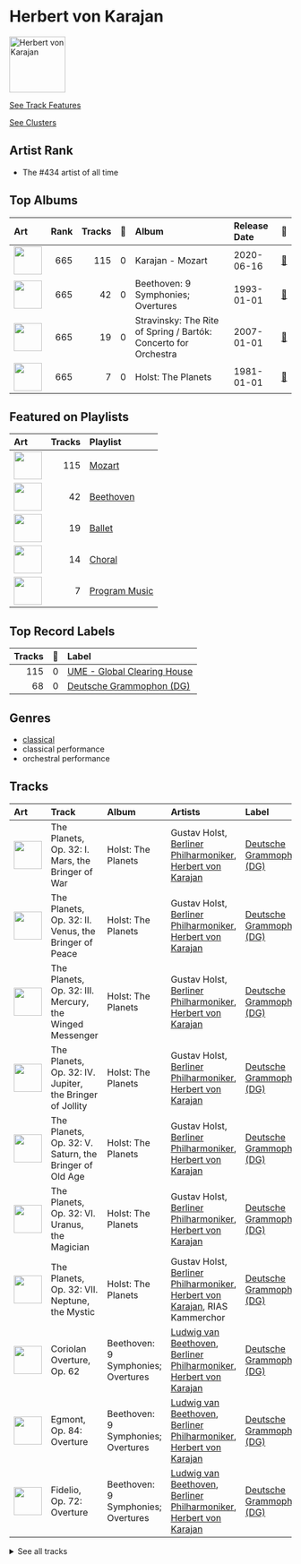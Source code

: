 
# Herbert von Karajan


<img src="https://i.scdn.co/image/ab6761610000e5ebf67fde1740e91a88445d5bdd" alt="Herbert von Karajan" width="100" />

[See Track Features](audio_features.md)

[See Clusters](clusters/overview.md)

## Artist Rank
- The #434 artist of all time


## Top Albums



| Art | Rank | Tracks | 💚 | Album | Release Date | 🔗 |
|:---|---:|---:|---:|:---|:---|:---|
| <img src="https://i.scdn.co/image/ab67616d0000b2730cda0a02b2da25defc837399" alt="" width="50" /> | 665 | 115 | 0 | Karajan - Mozart | 2020-06-16 | [🔗](https://open.spotify.com/album/1HSJhsMIW2EDD4YSSkbc9e) |
| <img src="https://i.scdn.co/image/ab67616d0000b27370426e24663b43f11ebd9c24" alt="" width="50" /> | 665 | 42 | 0 | Beethoven: 9 Symphonies; Overtures | 1993-01-01 | [🔗](https://open.spotify.com/album/2DQTNTznsteIZciZdyeWdj) |
| <img src="https://i.scdn.co/image/ab67616d0000b273f0eb5b09e87f24415266d723" alt="" width="50" /> | 665 | 19 | 0 | Stravinsky: The Rite of Spring / Bartók: Concerto for Orchestra | 2007-01-01 | [🔗](https://open.spotify.com/album/317b74rpNBO2uhaJFyMaxJ) |
| <img src="https://i.scdn.co/image/ab67616d0000b2734c43a2f36c0aec708ba024d5" alt="" width="50" /> | 665 | 7 | 0 | Holst: The Planets | 1981-01-01 | [🔗](https://open.spotify.com/album/4v0Xyz0LVToUsSTGdsvKSK) |

## Featured on Playlists
| Art | Tracks | Playlist |
|:---|---:|:---|
| <img src="https://i.scdn.co/image/ab67616d00001e02fdf2a7d7437db7a75da73167" alt="" width="50" /> | 115 | [Mozart](../../playlists/mozart/overview.md) |
| <img src="https://i.scdn.co/image/ab67616d00001e02c18e2114a3a3ef543635197a" alt="" width="50" /> | 42 | [Beethoven](../../playlists/beethoven/overview.md) |
| <img src="https://i.scdn.co/image/ab67616d00001e023620c09ca7ca202e676b783b" alt="" width="50" /> | 19 | [Ballet](../../playlists/ballet/overview.md) |
| <img src="https://mosaic.scdn.co/640/ab67616d00001e020baa26fb49c09c910a031d24ab67616d00001e020c8397c0c79c33e6f350ee52ab67616d00001e02397c1f0c407ebd9a318b25faab67616d00001e02609d14b25e86640a2a69c534" alt="" width="50" /> | 14 | [Choral](../../playlists/choral/overview.md) |
| <img src="https://mosaic.scdn.co/640/ab67616d00001e024c43a2f36c0aec708ba024d5ab67616d00001e025d026bccbd8a50650e903130ab67616d00001e0276a42530f861aa187f3ac1c2ab67616d00001e02c385dbfabcec21279dcea0b5" alt="" width="50" /> | 7 | [Program Music](../../playlists/program_music/overview.md) |

## Top Record Labels

| Tracks | 💚 | Label |
|---:|---:|:---|
| 115 | 0 | [UME - Global Clearing House](../../labels/ume_-_global_clearing_house/overview.md) |
| 68 | 0 | [Deutsche Grammophon (DG)](../../labels/deutsche_grammophon_(dg)/overview.md) |

## Genres

- [classical](../../genres/classical/overview.md)
- classical performance
- orchestral performance

## Tracks

| Art | Track | Album | Artists | Label | Rank | 💚 | 🔗 |
|:---|:---|:---|:---|:---|---:|:---|:---|
| <img src="https://i.scdn.co/image/ab67616d0000b2734c43a2f36c0aec708ba024d5" alt="" width="50" /> | The Planets, Op. 32: I. Mars, the Bringer of War | Holst: The Planets | Gustav Holst, [Berliner Philharmoniker](../berliner_philharmoniker/overview.md), [Herbert von Karajan](overview.md) | [Deutsche Grammophon (DG)](../../labels/deutsche_grammophon_(dg)) | 1015 | | [🔗](https://open.spotify.com/track/1C3RIRKQZhSk5d2iioIhkg) |
| <img src="https://i.scdn.co/image/ab67616d0000b2734c43a2f36c0aec708ba024d5" alt="" width="50" /> | The Planets, Op. 32: II. Venus, the Bringer of Peace | Holst: The Planets | Gustav Holst, [Berliner Philharmoniker](../berliner_philharmoniker/overview.md), [Herbert von Karajan](overview.md) | [Deutsche Grammophon (DG)](../../labels/deutsche_grammophon_(dg)) | 1015 | | [🔗](https://open.spotify.com/track/0kEBYD0sMCPtsfpwFLG9aj) |
| <img src="https://i.scdn.co/image/ab67616d0000b2734c43a2f36c0aec708ba024d5" alt="" width="50" /> | The Planets, Op. 32: III. Mercury, the Winged Messenger | Holst: The Planets | Gustav Holst, [Berliner Philharmoniker](../berliner_philharmoniker/overview.md), [Herbert von Karajan](overview.md) | [Deutsche Grammophon (DG)](../../labels/deutsche_grammophon_(dg)) | 1015 | | [🔗](https://open.spotify.com/track/4rehJ6QJSNLQCK3Rav7pAe) |
| <img src="https://i.scdn.co/image/ab67616d0000b2734c43a2f36c0aec708ba024d5" alt="" width="50" /> | The Planets, Op. 32: IV. Jupiter, the Bringer of Jollity | Holst: The Planets | Gustav Holst, [Berliner Philharmoniker](../berliner_philharmoniker/overview.md), [Herbert von Karajan](overview.md) | [Deutsche Grammophon (DG)](../../labels/deutsche_grammophon_(dg)) | 1015 | | [🔗](https://open.spotify.com/track/59Id4KrBWiizuq53doxWtp) |
| <img src="https://i.scdn.co/image/ab67616d0000b2734c43a2f36c0aec708ba024d5" alt="" width="50" /> | The Planets, Op. 32: V. Saturn, the Bringer of Old Age | Holst: The Planets | Gustav Holst, [Berliner Philharmoniker](../berliner_philharmoniker/overview.md), [Herbert von Karajan](overview.md) | [Deutsche Grammophon (DG)](../../labels/deutsche_grammophon_(dg)) | 1015 | | [🔗](https://open.spotify.com/track/6JN1TOTbij0lynXvKNUlFw) |
| <img src="https://i.scdn.co/image/ab67616d0000b2734c43a2f36c0aec708ba024d5" alt="" width="50" /> | The Planets, Op. 32: VI. Uranus, the Magician | Holst: The Planets | Gustav Holst, [Berliner Philharmoniker](../berliner_philharmoniker/overview.md), [Herbert von Karajan](overview.md) | [Deutsche Grammophon (DG)](../../labels/deutsche_grammophon_(dg)) | 1015 | | [🔗](https://open.spotify.com/track/47fxroOKrDiF1KGNnuUFqr) |
| <img src="https://i.scdn.co/image/ab67616d0000b2734c43a2f36c0aec708ba024d5" alt="" width="50" /> | The Planets, Op. 32: VII. Neptune, the Mystic | Holst: The Planets | Gustav Holst, [Berliner Philharmoniker](../berliner_philharmoniker/overview.md), [Herbert von Karajan](overview.md), RIAS Kammerchor | [Deutsche Grammophon (DG)](../../labels/deutsche_grammophon_(dg)) | 1015 | | [🔗](https://open.spotify.com/track/1MUMbwhbg0ym7jt6nTeXk8) |
| <img src="https://i.scdn.co/image/ab67616d0000b27370426e24663b43f11ebd9c24" alt="" width="50" /> | Coriolan Overture, Op. 62 | Beethoven: 9 Symphonies; Overtures | [Ludwig van Beethoven](../ludwig_van_beethoven/overview.md), [Berliner Philharmoniker](../berliner_philharmoniker/overview.md), [Herbert von Karajan](overview.md) | [Deutsche Grammophon (DG)](../../labels/deutsche_grammophon_(dg)) | 1015 | | [🔗](https://open.spotify.com/track/3JMmtvBklNEhWY9TfhKTw9) |
| <img src="https://i.scdn.co/image/ab67616d0000b27370426e24663b43f11ebd9c24" alt="" width="50" /> | Egmont, Op. 84: Overture | Beethoven: 9 Symphonies; Overtures | [Ludwig van Beethoven](../ludwig_van_beethoven/overview.md), [Berliner Philharmoniker](../berliner_philharmoniker/overview.md), [Herbert von Karajan](overview.md) | [Deutsche Grammophon (DG)](../../labels/deutsche_grammophon_(dg)) | 1015 | | [🔗](https://open.spotify.com/track/6qvHVRS4Uzyw0a9Dz4fDVn) |
| <img src="https://i.scdn.co/image/ab67616d0000b27370426e24663b43f11ebd9c24" alt="" width="50" /> | Fidelio, Op. 72: Overture | Beethoven: 9 Symphonies; Overtures | [Ludwig van Beethoven](../ludwig_van_beethoven/overview.md), [Berliner Philharmoniker](../berliner_philharmoniker/overview.md), [Herbert von Karajan](overview.md) | [Deutsche Grammophon (DG)](../../labels/deutsche_grammophon_(dg)) | 1015 | | [🔗](https://open.spotify.com/track/72Gj2PlP6eI1IsZwwxQfGR) |


<details>
<summary>See all tracks</summary>

| Art | Track | Album | Artists | Label | Rank | 💚 | 🔗 |
|:---|:---|:---|:---|:---|---:|:---|:---|
| <img src="https://i.scdn.co/image/ab67616d0000b27370426e24663b43f11ebd9c24" alt="" width="50" /> | Leonore Overture No. 3, Op. 72b | Beethoven: 9 Symphonies; Overtures | [Ludwig van Beethoven](../ludwig_van_beethoven/overview.md), [Berliner Philharmoniker](../berliner_philharmoniker/overview.md), [Herbert von Karajan](overview.md) | [Deutsche Grammophon (DG)](../../labels/deutsche_grammophon_(dg)) | 1015 | | [🔗](https://open.spotify.com/track/1qP4L90ZORZad6pqdLMyci) |
| <img src="https://i.scdn.co/image/ab67616d0000b27370426e24663b43f11ebd9c24" alt="" width="50" /> | Symphony No. 1 in C Major, Op. 21: I. Adagio molto – Allegro con brio | Beethoven: 9 Symphonies; Overtures | [Ludwig van Beethoven](../ludwig_van_beethoven/overview.md), [Berliner Philharmoniker](../berliner_philharmoniker/overview.md), [Herbert von Karajan](overview.md) | [Deutsche Grammophon (DG)](../../labels/deutsche_grammophon_(dg)) | 1015 | | [🔗](https://open.spotify.com/track/4LQOZVTTZ6JA46dM2RUc71) |
| <img src="https://i.scdn.co/image/ab67616d0000b27370426e24663b43f11ebd9c24" alt="" width="50" /> | Symphony No. 1 in C Major, Op. 21: II. Andante cantabile con moto | Beethoven: 9 Symphonies; Overtures | [Ludwig van Beethoven](../ludwig_van_beethoven/overview.md), [Berliner Philharmoniker](../berliner_philharmoniker/overview.md), [Herbert von Karajan](overview.md) | [Deutsche Grammophon (DG)](../../labels/deutsche_grammophon_(dg)) | 1015 | | [🔗](https://open.spotify.com/track/0WpOlyr0nL5LL8Tc3c3Yln) |
| <img src="https://i.scdn.co/image/ab67616d0000b27370426e24663b43f11ebd9c24" alt="" width="50" /> | Symphony No. 1 in C Major, Op. 21: III. Menuetto. Allegro molto e vivace | Beethoven: 9 Symphonies; Overtures | [Ludwig van Beethoven](../ludwig_van_beethoven/overview.md), [Berliner Philharmoniker](../berliner_philharmoniker/overview.md), [Herbert von Karajan](overview.md) | [Deutsche Grammophon (DG)](../../labels/deutsche_grammophon_(dg)) | 1015 | | [🔗](https://open.spotify.com/track/6B9oYZx13PGDv4QmLlzrYh) |
| <img src="https://i.scdn.co/image/ab67616d0000b27370426e24663b43f11ebd9c24" alt="" width="50" /> | Symphony No. 1 in C Major, Op. 21: IV. Finale. Adagio – Allegro molto e vivace | Beethoven: 9 Symphonies; Overtures | [Ludwig van Beethoven](../ludwig_van_beethoven/overview.md), [Berliner Philharmoniker](../berliner_philharmoniker/overview.md), [Herbert von Karajan](overview.md) | [Deutsche Grammophon (DG)](../../labels/deutsche_grammophon_(dg)) | 1015 | | [🔗](https://open.spotify.com/track/1p1AWD40l0YPpMQbHcncPX) |
| <img src="https://i.scdn.co/image/ab67616d0000b27370426e24663b43f11ebd9c24" alt="" width="50" /> | Symphony No. 2 in D Major, Op. 36: I. Adagio molto – Allegro con brio | Beethoven: 9 Symphonies; Overtures | [Ludwig van Beethoven](../ludwig_van_beethoven/overview.md), [Berliner Philharmoniker](../berliner_philharmoniker/overview.md), [Herbert von Karajan](overview.md) | [Deutsche Grammophon (DG)](../../labels/deutsche_grammophon_(dg)) | 1015 | | [🔗](https://open.spotify.com/track/2MgGw7gvj5tOSIjp1LrkIl) |
| <img src="https://i.scdn.co/image/ab67616d0000b27370426e24663b43f11ebd9c24" alt="" width="50" /> | Symphony No. 2 in D Major, Op. 36: II. Larghetto | Beethoven: 9 Symphonies; Overtures | [Ludwig van Beethoven](../ludwig_van_beethoven/overview.md), [Berliner Philharmoniker](../berliner_philharmoniker/overview.md), [Herbert von Karajan](overview.md) | [Deutsche Grammophon (DG)](../../labels/deutsche_grammophon_(dg)) | 1015 | | [🔗](https://open.spotify.com/track/6mecmuj3ZX7Ux9ff52x4Y4) |
| <img src="https://i.scdn.co/image/ab67616d0000b27370426e24663b43f11ebd9c24" alt="" width="50" /> | Symphony No. 2 in D Major, Op. 36: III. Scherzo. Allegro | Beethoven: 9 Symphonies; Overtures | [Ludwig van Beethoven](../ludwig_van_beethoven/overview.md), [Berliner Philharmoniker](../berliner_philharmoniker/overview.md), [Herbert von Karajan](overview.md) | [Deutsche Grammophon (DG)](../../labels/deutsche_grammophon_(dg)) | 1015 | | [🔗](https://open.spotify.com/track/64v8YQdGgHATztGNTmtAP8) |
| <img src="https://i.scdn.co/image/ab67616d0000b27370426e24663b43f11ebd9c24" alt="" width="50" /> | Symphony No. 2 in D Major, Op. 36: IV. Allegro molto | Beethoven: 9 Symphonies; Overtures | [Ludwig van Beethoven](../ludwig_van_beethoven/overview.md), [Berliner Philharmoniker](../berliner_philharmoniker/overview.md), [Herbert von Karajan](overview.md) | [Deutsche Grammophon (DG)](../../labels/deutsche_grammophon_(dg)) | 1015 | | [🔗](https://open.spotify.com/track/4MH1pSRa3UjoubxDXDU8zc) |
| <img src="https://i.scdn.co/image/ab67616d0000b27370426e24663b43f11ebd9c24" alt="" width="50" /> | Symphony No. 3 in E Flat Major, Op. 55 "Eroica": I. Allegro con brio | Beethoven: 9 Symphonies; Overtures | [Ludwig van Beethoven](../ludwig_van_beethoven/overview.md), [Berliner Philharmoniker](../berliner_philharmoniker/overview.md), [Herbert von Karajan](overview.md) | [Deutsche Grammophon (DG)](../../labels/deutsche_grammophon_(dg)) | 1015 | | [🔗](https://open.spotify.com/track/71VJtbfu5Emrknn8dBVybx) |
| <img src="https://i.scdn.co/image/ab67616d0000b27370426e24663b43f11ebd9c24" alt="" width="50" /> | Symphony No. 3 in E Flat Major, Op. 55 "Eroica": II. Marcia funebre. Adagio assai | Beethoven: 9 Symphonies; Overtures | [Ludwig van Beethoven](../ludwig_van_beethoven/overview.md), [Berliner Philharmoniker](../berliner_philharmoniker/overview.md), [Herbert von Karajan](overview.md) | [Deutsche Grammophon (DG)](../../labels/deutsche_grammophon_(dg)) | 1015 | | [🔗](https://open.spotify.com/track/6AH3o4xbryOw23hw0fZrI1) |
| <img src="https://i.scdn.co/image/ab67616d0000b27370426e24663b43f11ebd9c24" alt="" width="50" /> | Symphony No. 3 in E Flat Major, Op. 55 "Eroica": III. Scherzo. Allegro vivace | Beethoven: 9 Symphonies; Overtures | [Ludwig van Beethoven](../ludwig_van_beethoven/overview.md), [Berliner Philharmoniker](../berliner_philharmoniker/overview.md), [Herbert von Karajan](overview.md) | [Deutsche Grammophon (DG)](../../labels/deutsche_grammophon_(dg)) | 1015 | | [🔗](https://open.spotify.com/track/5b3322i4oAchfQQfcwZcxV) |
| <img src="https://i.scdn.co/image/ab67616d0000b27370426e24663b43f11ebd9c24" alt="" width="50" /> | Symphony No. 3 in E Flat Major, Op. 55 "Eroica": IV. Finale. Allegro molto | Beethoven: 9 Symphonies; Overtures | [Ludwig van Beethoven](../ludwig_van_beethoven/overview.md), [Berliner Philharmoniker](../berliner_philharmoniker/overview.md), [Herbert von Karajan](overview.md) | [Deutsche Grammophon (DG)](../../labels/deutsche_grammophon_(dg)) | 1015 | | [🔗](https://open.spotify.com/track/2OjI1SmN65FdQ1wEBkuo4v) |
| <img src="https://i.scdn.co/image/ab67616d0000b27370426e24663b43f11ebd9c24" alt="" width="50" /> | Symphony No. 4 in B Flat Major, Op. 60: I. Adagio – Allegro vivace | Beethoven: 9 Symphonies; Overtures | [Ludwig van Beethoven](../ludwig_van_beethoven/overview.md), [Berliner Philharmoniker](../berliner_philharmoniker/overview.md), [Herbert von Karajan](overview.md) | [Deutsche Grammophon (DG)](../../labels/deutsche_grammophon_(dg)) | 1015 | | [🔗](https://open.spotify.com/track/7h3gKAftaUcgjzQbprBaUq) |
| <img src="https://i.scdn.co/image/ab67616d0000b27370426e24663b43f11ebd9c24" alt="" width="50" /> | Symphony No. 4 in B Flat Major, Op. 60: II. Adagio | Beethoven: 9 Symphonies; Overtures | [Ludwig van Beethoven](../ludwig_van_beethoven/overview.md), [Berliner Philharmoniker](../berliner_philharmoniker/overview.md), [Herbert von Karajan](overview.md) | [Deutsche Grammophon (DG)](../../labels/deutsche_grammophon_(dg)) | 1015 | | [🔗](https://open.spotify.com/track/1XDpz7n5qYqT8B3qo0bYN3) |
| <img src="https://i.scdn.co/image/ab67616d0000b27370426e24663b43f11ebd9c24" alt="" width="50" /> | Symphony No. 4 in B Flat Major, Op. 60: III. Allegro vivace | Beethoven: 9 Symphonies; Overtures | [Ludwig van Beethoven](../ludwig_van_beethoven/overview.md), [Berliner Philharmoniker](../berliner_philharmoniker/overview.md), [Herbert von Karajan](overview.md) | [Deutsche Grammophon (DG)](../../labels/deutsche_grammophon_(dg)) | 1015 | | [🔗](https://open.spotify.com/track/7a7kRoZbf61WJgqA2CMCfP) |
| <img src="https://i.scdn.co/image/ab67616d0000b27370426e24663b43f11ebd9c24" alt="" width="50" /> | Symphony No. 4 in B Flat Major, Op. 60: IV. Allegro ma non troppo | Beethoven: 9 Symphonies; Overtures | [Ludwig van Beethoven](../ludwig_van_beethoven/overview.md), [Berliner Philharmoniker](../berliner_philharmoniker/overview.md), [Herbert von Karajan](overview.md) | [Deutsche Grammophon (DG)](../../labels/deutsche_grammophon_(dg)) | 1015 | | [🔗](https://open.spotify.com/track/62RfH6r3t6Yj90IgiQhHn4) |
| <img src="https://i.scdn.co/image/ab67616d0000b27370426e24663b43f11ebd9c24" alt="" width="50" /> | Symphony No. 5 in C Minor, Op. 67: I. Allegro con brio | Beethoven: 9 Symphonies; Overtures | [Ludwig van Beethoven](../ludwig_van_beethoven/overview.md), [Berliner Philharmoniker](../berliner_philharmoniker/overview.md), [Herbert von Karajan](overview.md) | [Deutsche Grammophon (DG)](../../labels/deutsche_grammophon_(dg)) | 1015 | | [🔗](https://open.spotify.com/track/0TpTKpg8LnwZROTYMBYVM3) |
| <img src="https://i.scdn.co/image/ab67616d0000b27370426e24663b43f11ebd9c24" alt="" width="50" /> | Symphony No. 5 in C Minor, Op. 67: II. Andante con moto | Beethoven: 9 Symphonies; Overtures | [Ludwig van Beethoven](../ludwig_van_beethoven/overview.md), [Berliner Philharmoniker](../berliner_philharmoniker/overview.md), [Herbert von Karajan](overview.md) | [Deutsche Grammophon (DG)](../../labels/deutsche_grammophon_(dg)) | 1015 | | [🔗](https://open.spotify.com/track/7lNSupuMY9kaW8j9zrJ9TG) |
| <img src="https://i.scdn.co/image/ab67616d0000b27370426e24663b43f11ebd9c24" alt="" width="50" /> | Symphony No. 5 in C Minor, Op. 67: III. Scherzo. Allegro | Beethoven: 9 Symphonies; Overtures | [Ludwig van Beethoven](../ludwig_van_beethoven/overview.md), [Berliner Philharmoniker](../berliner_philharmoniker/overview.md), [Herbert von Karajan](overview.md) | [Deutsche Grammophon (DG)](../../labels/deutsche_grammophon_(dg)) | 1015 | | [🔗](https://open.spotify.com/track/7b6fj5YM0hfPCCxrfursps) |
| <img src="https://i.scdn.co/image/ab67616d0000b27370426e24663b43f11ebd9c24" alt="" width="50" /> | Symphony No. 5 in C Minor, Op. 67: IV. Finale. Allegro | Beethoven: 9 Symphonies; Overtures | [Ludwig van Beethoven](../ludwig_van_beethoven/overview.md), [Berliner Philharmoniker](../berliner_philharmoniker/overview.md), [Herbert von Karajan](overview.md) | [Deutsche Grammophon (DG)](../../labels/deutsche_grammophon_(dg)) | 1015 | | [🔗](https://open.spotify.com/track/3HyePLZIEdQQSmJnGuTxNP) |
| <img src="https://i.scdn.co/image/ab67616d0000b27370426e24663b43f11ebd9c24" alt="" width="50" /> | Symphony No. 6 in F Major, Op. 68 "Pastoral": I. Erwachen heiterer Empfindungen bei der Ankunft auf dem Lande. Allegro ma non troppo | Beethoven: 9 Symphonies; Overtures | [Ludwig van Beethoven](../ludwig_van_beethoven/overview.md), [Berliner Philharmoniker](../berliner_philharmoniker/overview.md), [Herbert von Karajan](overview.md) | [Deutsche Grammophon (DG)](../../labels/deutsche_grammophon_(dg)) | 1015 | | [🔗](https://open.spotify.com/track/11YigXaFNjzST4L0HAaFv3) |
| <img src="https://i.scdn.co/image/ab67616d0000b27370426e24663b43f11ebd9c24" alt="" width="50" /> | Symphony No. 6 in F Major, Op. 68 "Pastoral": II. Szene am Bach. Andante molto mosso | Beethoven: 9 Symphonies; Overtures | [Ludwig van Beethoven](../ludwig_van_beethoven/overview.md), [Berliner Philharmoniker](../berliner_philharmoniker/overview.md), [Herbert von Karajan](overview.md) | [Deutsche Grammophon (DG)](../../labels/deutsche_grammophon_(dg)) | 1015 | | [🔗](https://open.spotify.com/track/2P5PmKydDbarUmTWqnyfCy) |
| <img src="https://i.scdn.co/image/ab67616d0000b27370426e24663b43f11ebd9c24" alt="" width="50" /> | Symphony No. 6 in F Major, Op. 68 "Pastoral": III. Lustiges Zusammensein der Landleute. Allegro | Beethoven: 9 Symphonies; Overtures | [Ludwig van Beethoven](../ludwig_van_beethoven/overview.md), [Berliner Philharmoniker](../berliner_philharmoniker/overview.md), [Herbert von Karajan](overview.md) | [Deutsche Grammophon (DG)](../../labels/deutsche_grammophon_(dg)) | 1015 | | [🔗](https://open.spotify.com/track/1rClQ3viDyCkJVC2yealEp) |
| <img src="https://i.scdn.co/image/ab67616d0000b27370426e24663b43f11ebd9c24" alt="" width="50" /> | Symphony No. 6 in F Major, Op. 68 "Pastoral": IV. Gewitter, Sturm. Allegro | Beethoven: 9 Symphonies; Overtures | [Ludwig van Beethoven](../ludwig_van_beethoven/overview.md), [Berliner Philharmoniker](../berliner_philharmoniker/overview.md), [Herbert von Karajan](overview.md) | [Deutsche Grammophon (DG)](../../labels/deutsche_grammophon_(dg)) | 1015 | | [🔗](https://open.spotify.com/track/2ApZ6x9XISWdn9eIu8SDCO) |
| <img src="https://i.scdn.co/image/ab67616d0000b27370426e24663b43f11ebd9c24" alt="" width="50" /> | Symphony No. 6 in F Major, Op. 68 "Pastoral": V. Hirtengesang. Frohe und dankbare Gefühle nach dem Sturm. Allegretto | Beethoven: 9 Symphonies; Overtures | [Ludwig van Beethoven](../ludwig_van_beethoven/overview.md), [Berliner Philharmoniker](../berliner_philharmoniker/overview.md), [Herbert von Karajan](overview.md) | [Deutsche Grammophon (DG)](../../labels/deutsche_grammophon_(dg)) | 1015 | | [🔗](https://open.spotify.com/track/70E993QEzhQSWILEzDliaV) |
| <img src="https://i.scdn.co/image/ab67616d0000b27370426e24663b43f11ebd9c24" alt="" width="50" /> | Symphony No. 7 in A Major, Op. 92: I. Poco sostenuto – Vivace | Beethoven: 9 Symphonies; Overtures | [Ludwig van Beethoven](../ludwig_van_beethoven/overview.md), [Berliner Philharmoniker](../berliner_philharmoniker/overview.md), [Herbert von Karajan](overview.md) | [Deutsche Grammophon (DG)](../../labels/deutsche_grammophon_(dg)) | 1015 | | [🔗](https://open.spotify.com/track/5qPk5Rcw6iA9DQCtCkhhz7) |
| <img src="https://i.scdn.co/image/ab67616d0000b27370426e24663b43f11ebd9c24" alt="" width="50" /> | Symphony No. 7 in A Major, Op. 92: II. Allegretto | Beethoven: 9 Symphonies; Overtures | [Ludwig van Beethoven](../ludwig_van_beethoven/overview.md), [Berliner Philharmoniker](../berliner_philharmoniker/overview.md), [Herbert von Karajan](overview.md) | [Deutsche Grammophon (DG)](../../labels/deutsche_grammophon_(dg)) | 1015 | | [🔗](https://open.spotify.com/track/0ADhD2DsEi5OTt21ljNUBz) |
| <img src="https://i.scdn.co/image/ab67616d0000b27370426e24663b43f11ebd9c24" alt="" width="50" /> | Symphony No. 7 in A Major, Op. 92: III. Presto – Assai meno presto | Beethoven: 9 Symphonies; Overtures | [Ludwig van Beethoven](../ludwig_van_beethoven/overview.md), [Berliner Philharmoniker](../berliner_philharmoniker/overview.md), [Herbert von Karajan](overview.md) | [Deutsche Grammophon (DG)](../../labels/deutsche_grammophon_(dg)) | 1015 | | [🔗](https://open.spotify.com/track/0YypnyxCRg754qkH5oN2sT) |
| <img src="https://i.scdn.co/image/ab67616d0000b27370426e24663b43f11ebd9c24" alt="" width="50" /> | Symphony No. 7 in A Major, Op. 92: IV. Allegro con brio | Beethoven: 9 Symphonies; Overtures | [Ludwig van Beethoven](../ludwig_van_beethoven/overview.md), [Berliner Philharmoniker](../berliner_philharmoniker/overview.md), [Herbert von Karajan](overview.md) | [Deutsche Grammophon (DG)](../../labels/deutsche_grammophon_(dg)) | 1015 | | [🔗](https://open.spotify.com/track/79QutbaGC0FPOvsXB5Mslb) |
| <img src="https://i.scdn.co/image/ab67616d0000b27370426e24663b43f11ebd9c24" alt="" width="50" /> | Symphony No. 8 in F Major, Op. 93: I. Allegro vivace e con brio | Beethoven: 9 Symphonies; Overtures | [Ludwig van Beethoven](../ludwig_van_beethoven/overview.md), [Berliner Philharmoniker](../berliner_philharmoniker/overview.md), [Herbert von Karajan](overview.md) | [Deutsche Grammophon (DG)](../../labels/deutsche_grammophon_(dg)) | 1015 | | [🔗](https://open.spotify.com/track/3pmLgmjUUe2iCzNIYN0ail) |
| <img src="https://i.scdn.co/image/ab67616d0000b27370426e24663b43f11ebd9c24" alt="" width="50" /> | Symphony No. 8 in F Major, Op. 93: II. Allegretto scherzando | Beethoven: 9 Symphonies; Overtures | [Ludwig van Beethoven](../ludwig_van_beethoven/overview.md), [Berliner Philharmoniker](../berliner_philharmoniker/overview.md), [Herbert von Karajan](overview.md) | [Deutsche Grammophon (DG)](../../labels/deutsche_grammophon_(dg)) | 1015 | | [🔗](https://open.spotify.com/track/43Hdy71dNjipvXh86dEPFR) |
| <img src="https://i.scdn.co/image/ab67616d0000b27370426e24663b43f11ebd9c24" alt="" width="50" /> | Symphony No. 8 in F Major, Op. 93: III. Tempo di menuetto | Beethoven: 9 Symphonies; Overtures | [Ludwig van Beethoven](../ludwig_van_beethoven/overview.md), [Berliner Philharmoniker](../berliner_philharmoniker/overview.md), [Herbert von Karajan](overview.md) | [Deutsche Grammophon (DG)](../../labels/deutsche_grammophon_(dg)) | 1015 | | [🔗](https://open.spotify.com/track/6uzMnXC03KNeSqxEmmKOmG) |
| <img src="https://i.scdn.co/image/ab67616d0000b27370426e24663b43f11ebd9c24" alt="" width="50" /> | Symphony No. 8 in F Major, Op. 93: IV. Allegro vivace | Beethoven: 9 Symphonies; Overtures | [Ludwig van Beethoven](../ludwig_van_beethoven/overview.md), [Berliner Philharmoniker](../berliner_philharmoniker/overview.md), [Herbert von Karajan](overview.md) | [Deutsche Grammophon (DG)](../../labels/deutsche_grammophon_(dg)) | 1015 | | [🔗](https://open.spotify.com/track/3O6dAml6F7qYuvCSgfepoZ) |
| <img src="https://i.scdn.co/image/ab67616d0000b27370426e24663b43f11ebd9c24" alt="" width="50" /> | Symphony No. 9 in D Minor, Op. 125 "Choral": I. Allegro ma non troppo, un poco maestoso | Beethoven: 9 Symphonies; Overtures | [Ludwig van Beethoven](../ludwig_van_beethoven/overview.md), [Berliner Philharmoniker](../berliner_philharmoniker/overview.md), [Herbert von Karajan](overview.md) | [Deutsche Grammophon (DG)](../../labels/deutsche_grammophon_(dg)) | 1015 | | [🔗](https://open.spotify.com/track/2YSyPAFezzPL0ySmQA9g7W) |
| <img src="https://i.scdn.co/image/ab67616d0000b27370426e24663b43f11ebd9c24" alt="" width="50" /> | Symphony No. 9 in D Minor, Op. 125 "Choral": II. Scherzo. Molto vivace – Presto | Beethoven: 9 Symphonies; Overtures | [Ludwig van Beethoven](../ludwig_van_beethoven/overview.md), [Berliner Philharmoniker](../berliner_philharmoniker/overview.md), [Herbert von Karajan](overview.md) | [Deutsche Grammophon (DG)](../../labels/deutsche_grammophon_(dg)) | 1015 | | [🔗](https://open.spotify.com/track/44VQKnAYvxuknvhI0i93Hf) |
| <img src="https://i.scdn.co/image/ab67616d0000b27370426e24663b43f11ebd9c24" alt="" width="50" /> | Symphony No. 9 in D Minor, Op. 125 "Choral": III. Adagio molto e cantabile | Beethoven: 9 Symphonies; Overtures | [Ludwig van Beethoven](../ludwig_van_beethoven/overview.md), [Berliner Philharmoniker](../berliner_philharmoniker/overview.md), [Herbert von Karajan](overview.md) | [Deutsche Grammophon (DG)](../../labels/deutsche_grammophon_(dg)) | 1015 | | [🔗](https://open.spotify.com/track/40B0GnYt2DIhhKESOtFFjH) |
| <img src="https://i.scdn.co/image/ab67616d0000b27370426e24663b43f11ebd9c24" alt="" width="50" /> | Symphony No. 9 in D Minor, Op. 125 "Choral": IVa-b. Presto – Allegro assai | Beethoven: 9 Symphonies; Overtures | [Ludwig van Beethoven](../ludwig_van_beethoven/overview.md), [Berliner Philharmoniker](../berliner_philharmoniker/overview.md), [Herbert von Karajan](overview.md) | [Deutsche Grammophon (DG)](../../labels/deutsche_grammophon_(dg)) | 1015 | | [🔗](https://open.spotify.com/track/33cuLlR86g8PBmyFXLgVV1) |
| <img src="https://i.scdn.co/image/ab67616d0000b27370426e24663b43f11ebd9c24" alt="" width="50" /> | Symphony No. 9 in D Minor, Op. 125 "Choral": IVc-j. Presto. O Freunde nicht diese Töne – Prestissimo | Beethoven: 9 Symphonies; Overtures | [Ludwig van Beethoven](../ludwig_van_beethoven/overview.md), Janet Perry, Agnes Baltsa, Vinson Cole, José van Dam, [Berliner Philharmoniker](../berliner_philharmoniker/overview.md), [Herbert von Karajan](overview.md), Wiener Singverein, Helmut Froschauer | [Deutsche Grammophon (DG)](../../labels/deutsche_grammophon_(dg)) | 1015 | | [🔗](https://open.spotify.com/track/3vanPPXeHjJ6QJ1Sgie8g3) |
| <img src="https://i.scdn.co/image/ab67616d0000b273f0eb5b09e87f24415266d723" alt="" width="50" /> | Concerto for Orchestra, Sz. 116: I. Introduction. Andante non troppo – Allegro vivace | Stravinsky: The Rite of Spring / Bartók: Concerto for Orchestra | Béla Bartók, [Berliner Philharmoniker](../berliner_philharmoniker/overview.md), [Herbert von Karajan](overview.md) | [Deutsche Grammophon (DG)](../../labels/deutsche_grammophon_(dg)) | 1015 | | [🔗](https://open.spotify.com/track/2xGEjbQPRhl8fiECYoLSr6) |
| <img src="https://i.scdn.co/image/ab67616d0000b273f0eb5b09e87f24415266d723" alt="" width="50" /> | Concerto for Orchestra, Sz. 116: II. Giuoco della coppie. Allegretto scherzando | Stravinsky: The Rite of Spring / Bartók: Concerto for Orchestra | Béla Bartók, [Berliner Philharmoniker](../berliner_philharmoniker/overview.md), [Herbert von Karajan](overview.md) | [Deutsche Grammophon (DG)](../../labels/deutsche_grammophon_(dg)) | 1015 | | [🔗](https://open.spotify.com/track/6Mc9Vhvj1ViMOLQsuz3tBi) |
| <img src="https://i.scdn.co/image/ab67616d0000b273f0eb5b09e87f24415266d723" alt="" width="50" /> | Concerto for Orchestra, Sz. 116: III. Elegia. Andante, non troppo | Stravinsky: The Rite of Spring / Bartók: Concerto for Orchestra | Béla Bartók, [Berliner Philharmoniker](../berliner_philharmoniker/overview.md), [Herbert von Karajan](overview.md) | [Deutsche Grammophon (DG)](../../labels/deutsche_grammophon_(dg)) | 1015 | | [🔗](https://open.spotify.com/track/3WEuXrfUf7meRWvdklzN8I) |
| <img src="https://i.scdn.co/image/ab67616d0000b273f0eb5b09e87f24415266d723" alt="" width="50" /> | Concerto for Orchestra, Sz. 116: IV. Intermezzo interrotto. Allegretto | Stravinsky: The Rite of Spring / Bartók: Concerto for Orchestra | Béla Bartók, [Berliner Philharmoniker](../berliner_philharmoniker/overview.md), [Herbert von Karajan](overview.md) | [Deutsche Grammophon (DG)](../../labels/deutsche_grammophon_(dg)) | 1015 | | [🔗](https://open.spotify.com/track/4TeyuG0hb7uqGvOVwWvWas) |
| <img src="https://i.scdn.co/image/ab67616d0000b273f0eb5b09e87f24415266d723" alt="" width="50" /> | Concerto for Orchestra, Sz. 116: V. Finale. Pesante – Presto | Stravinsky: The Rite of Spring / Bartók: Concerto for Orchestra | Béla Bartók, [Berliner Philharmoniker](../berliner_philharmoniker/overview.md), [Herbert von Karajan](overview.md) | [Deutsche Grammophon (DG)](../../labels/deutsche_grammophon_(dg)) | 1015 | | [🔗](https://open.spotify.com/track/6pTDV5wsqZaCNlgnWLhfoF) |
| <img src="https://i.scdn.co/image/ab67616d0000b273f0eb5b09e87f24415266d723" alt="" width="50" /> | The Rite of Spring, K15, Pt. 1: I. Introduction | Stravinsky: The Rite of Spring / Bartók: Concerto for Orchestra | Igor Stravinsky, [Berliner Philharmoniker](../berliner_philharmoniker/overview.md), [Herbert von Karajan](overview.md) | [Deutsche Grammophon (DG)](../../labels/deutsche_grammophon_(dg)) | 1015 | | [🔗](https://open.spotify.com/track/1tETD10MgBqYpqjlFdgH2W) |
| <img src="https://i.scdn.co/image/ab67616d0000b273f0eb5b09e87f24415266d723" alt="" width="50" /> | The Rite of Spring, K15, Pt. 1: II. The Augurs of Spring | Stravinsky: The Rite of Spring / Bartók: Concerto for Orchestra | Igor Stravinsky, [Berliner Philharmoniker](../berliner_philharmoniker/overview.md), [Herbert von Karajan](overview.md) | [Deutsche Grammophon (DG)](../../labels/deutsche_grammophon_(dg)) | 1015 | | [🔗](https://open.spotify.com/track/4odlTAKrvaQ4UUJqatxAHt) |
| <img src="https://i.scdn.co/image/ab67616d0000b273f0eb5b09e87f24415266d723" alt="" width="50" /> | The Rite of Spring, K15, Pt. 1: III. Ritual of Abduction | Stravinsky: The Rite of Spring / Bartók: Concerto for Orchestra | Igor Stravinsky, [Berliner Philharmoniker](../berliner_philharmoniker/overview.md), [Herbert von Karajan](overview.md) | [Deutsche Grammophon (DG)](../../labels/deutsche_grammophon_(dg)) | 1015 | | [🔗](https://open.spotify.com/track/5oEcuGFmXXSI3mJSXDUZVL) |
| <img src="https://i.scdn.co/image/ab67616d0000b273f0eb5b09e87f24415266d723" alt="" width="50" /> | The Rite of Spring, K15, Pt. 1: IV. Spring Rounds | Stravinsky: The Rite of Spring / Bartók: Concerto for Orchestra | Igor Stravinsky, [Berliner Philharmoniker](../berliner_philharmoniker/overview.md), [Herbert von Karajan](overview.md) | [Deutsche Grammophon (DG)](../../labels/deutsche_grammophon_(dg)) | 1015 | | [🔗](https://open.spotify.com/track/04l27PkpdTLSNXE1ZHtlkA) |
| <img src="https://i.scdn.co/image/ab67616d0000b273f0eb5b09e87f24415266d723" alt="" width="50" /> | The Rite of Spring, K15, Pt. 1: V. Games of the Rival Tribes | Stravinsky: The Rite of Spring / Bartók: Concerto for Orchestra | Igor Stravinsky, [Berliner Philharmoniker](../berliner_philharmoniker/overview.md), [Herbert von Karajan](overview.md) | [Deutsche Grammophon (DG)](../../labels/deutsche_grammophon_(dg)) | 1015 | | [🔗](https://open.spotify.com/track/6DmCs7oYITGEnfX7lsOe2O) |
| <img src="https://i.scdn.co/image/ab67616d0000b273f0eb5b09e87f24415266d723" alt="" width="50" /> | The Rite of Spring, K15, Pt. 1: VI. Procession of the Sage | Stravinsky: The Rite of Spring / Bartók: Concerto for Orchestra | Igor Stravinsky, [Berliner Philharmoniker](../berliner_philharmoniker/overview.md), [Herbert von Karajan](overview.md) | [Deutsche Grammophon (DG)](../../labels/deutsche_grammophon_(dg)) | 1015 | | [🔗](https://open.spotify.com/track/2QvLnMMENk5ynysBiOlAWj) |
| <img src="https://i.scdn.co/image/ab67616d0000b273f0eb5b09e87f24415266d723" alt="" width="50" /> | The Rite of Spring, K15, Pt. 1: VII. Adoration of the Earth (The Sage) | Stravinsky: The Rite of Spring / Bartók: Concerto for Orchestra | Igor Stravinsky, [Berliner Philharmoniker](../berliner_philharmoniker/overview.md), [Herbert von Karajan](overview.md) | [Deutsche Grammophon (DG)](../../labels/deutsche_grammophon_(dg)) | 1015 | | [🔗](https://open.spotify.com/track/4VH5yqdpZBV07hlvvjZm2u) |
| <img src="https://i.scdn.co/image/ab67616d0000b273f0eb5b09e87f24415266d723" alt="" width="50" /> | The Rite of Spring, K15, Pt. 1: VIII. Dance of the Earth | Stravinsky: The Rite of Spring / Bartók: Concerto for Orchestra | Igor Stravinsky, [Berliner Philharmoniker](../berliner_philharmoniker/overview.md), [Herbert von Karajan](overview.md) | [Deutsche Grammophon (DG)](../../labels/deutsche_grammophon_(dg)) | 1015 | | [🔗](https://open.spotify.com/track/6HUV5tASl0q9ObIJfYbYjl) |
| <img src="https://i.scdn.co/image/ab67616d0000b273f0eb5b09e87f24415266d723" alt="" width="50" /> | The Rite of Spring, K15, Pt. 2: IX. Introduction | Stravinsky: The Rite of Spring / Bartók: Concerto for Orchestra | Igor Stravinsky, [Berliner Philharmoniker](../berliner_philharmoniker/overview.md), [Herbert von Karajan](overview.md) | [Deutsche Grammophon (DG)](../../labels/deutsche_grammophon_(dg)) | 1015 | | [🔗](https://open.spotify.com/track/6GS9MQgfnbFp3yPL2uNAF8) |
| <img src="https://i.scdn.co/image/ab67616d0000b273f0eb5b09e87f24415266d723" alt="" width="50" /> | The Rite of Spring, K15, Pt. 2: X. Mystic Circles of the Adolescents | Stravinsky: The Rite of Spring / Bartók: Concerto for Orchestra | Igor Stravinsky, [Berliner Philharmoniker](../berliner_philharmoniker/overview.md), [Herbert von Karajan](overview.md) | [Deutsche Grammophon (DG)](../../labels/deutsche_grammophon_(dg)) | 1015 | | [🔗](https://open.spotify.com/track/30LIFgb6kM5icx1eOCG8pS) |
| <img src="https://i.scdn.co/image/ab67616d0000b273f0eb5b09e87f24415266d723" alt="" width="50" /> | The Rite of Spring, K15, Pt. 2: XI. Glorification of the Chosen One | Stravinsky: The Rite of Spring / Bartók: Concerto for Orchestra | Igor Stravinsky, [Berliner Philharmoniker](../berliner_philharmoniker/overview.md), [Herbert von Karajan](overview.md) | [Deutsche Grammophon (DG)](../../labels/deutsche_grammophon_(dg)) | 1015 | | [🔗](https://open.spotify.com/track/2l5yd2V024l1u6bJ2vmOFM) |
| <img src="https://i.scdn.co/image/ab67616d0000b273f0eb5b09e87f24415266d723" alt="" width="50" /> | The Rite of Spring, K15, Pt. 2: XII. Evocation of the Ancestors | Stravinsky: The Rite of Spring / Bartók: Concerto for Orchestra | Igor Stravinsky, [Berliner Philharmoniker](../berliner_philharmoniker/overview.md), [Herbert von Karajan](overview.md) | [Deutsche Grammophon (DG)](../../labels/deutsche_grammophon_(dg)) | 1015 | | [🔗](https://open.spotify.com/track/20cmBhpXi3RNKav9UCBfBH) |
| <img src="https://i.scdn.co/image/ab67616d0000b273f0eb5b09e87f24415266d723" alt="" width="50" /> | The Rite of Spring, K15, Pt. 2: XIII. Ritual of the Ancestors | Stravinsky: The Rite of Spring / Bartók: Concerto for Orchestra | Igor Stravinsky, [Berliner Philharmoniker](../berliner_philharmoniker/overview.md), [Herbert von Karajan](overview.md) | [Deutsche Grammophon (DG)](../../labels/deutsche_grammophon_(dg)) | 1015 | | [🔗](https://open.spotify.com/track/41g1p1wDLuNnZNDLa13QIR) |
| <img src="https://i.scdn.co/image/ab67616d0000b273f0eb5b09e87f24415266d723" alt="" width="50" /> | The Rite of Spring, K15, Pt. 2: XIV. Sacrificial Dance | Stravinsky: The Rite of Spring / Bartók: Concerto for Orchestra | Igor Stravinsky, [Berliner Philharmoniker](../berliner_philharmoniker/overview.md), [Herbert von Karajan](overview.md) | [Deutsche Grammophon (DG)](../../labels/deutsche_grammophon_(dg)) | 1015 | | [🔗](https://open.spotify.com/track/5fZRthQhoZNiVDN8Sb6iIy) |
| <img src="https://i.scdn.co/image/ab67616d0000b2730cda0a02b2da25defc837399" alt="" width="50" /> | Die Zauberflöte, K. 620, Act I: No. 1, Zu Hilfe! Zu Hilfe! | Karajan - Mozart | [Wolfgang Amadeus Mozart](../wolfgang_amadeus_mozart/overview.md), Francisco Araiza, Anna Tomowa-Sintow, Agnes Baltsa, Hanna Schwarz, [Berliner Philharmoniker](../berliner_philharmoniker/overview.md), [Herbert von Karajan](overview.md) | [UME - Global Clearing House](../../labels/ume_-_global_clearing_house) | 1015 | | [🔗](https://open.spotify.com/track/3dFThyBhorrpp8sOOUIS0o) |
| <img src="https://i.scdn.co/image/ab67616d0000b2730cda0a02b2da25defc837399" alt="" width="50" /> | Die Zauberflöte, K. 620, Act I: No. 2, Der Vogelfänger bin ich ja | Karajan - Mozart | [Wolfgang Amadeus Mozart](../wolfgang_amadeus_mozart/overview.md), Gottfried Hornik, [Berliner Philharmoniker](../berliner_philharmoniker/overview.md), [Herbert von Karajan](overview.md) | [UME - Global Clearing House](../../labels/ume_-_global_clearing_house) | 1015 | | [🔗](https://open.spotify.com/track/4nJ5gJeaCiib7I3n2xxKi8) |
| <img src="https://i.scdn.co/image/ab67616d0000b2730cda0a02b2da25defc837399" alt="" width="50" /> | Die Zauberflöte, K. 620, Act I: No. 3, Dies Bildnis ist bezaubernd schön | Karajan - Mozart | [Wolfgang Amadeus Mozart](../wolfgang_amadeus_mozart/overview.md), Francisco Araiza, [Berliner Philharmoniker](../berliner_philharmoniker/overview.md), [Herbert von Karajan](overview.md) | [UME - Global Clearing House](../../labels/ume_-_global_clearing_house) | 1015 | | [🔗](https://open.spotify.com/track/3A5Hdmjl3cQWctF2KPHPDT) |
| <img src="https://i.scdn.co/image/ab67616d0000b2730cda0a02b2da25defc837399" alt="" width="50" /> | Die Zauberflöte, K. 620, Act I: No. 4, O zittre nicht, mein lieber Sohn! | Karajan - Mozart | [Wolfgang Amadeus Mozart](../wolfgang_amadeus_mozart/overview.md), Karin Ott, [Berliner Philharmoniker](../berliner_philharmoniker/overview.md), [Herbert von Karajan](overview.md) | [UME - Global Clearing House](../../labels/ume_-_global_clearing_house) | 1015 | | [🔗](https://open.spotify.com/track/6DT54QnrQN2kHlWCf6KroH) |
| <img src="https://i.scdn.co/image/ab67616d0000b2730cda0a02b2da25defc837399" alt="" width="50" /> | Die Zauberflöte, K. 620, Act I: No. 7, Duet. Bei Männern, welche Liebe fühlen | Karajan - Mozart | [Wolfgang Amadeus Mozart](../wolfgang_amadeus_mozart/overview.md), Edith Mathis, Gottfried Hornik, [Berliner Philharmoniker](../berliner_philharmoniker/overview.md), [Herbert von Karajan](overview.md) | [UME - Global Clearing House](../../labels/ume_-_global_clearing_house) | 1015 | | [🔗](https://open.spotify.com/track/7earPy3QwSWpSKX2eYX9US) |
| <img src="https://i.scdn.co/image/ab67616d0000b2730cda0a02b2da25defc837399" alt="" width="50" /> | Die Zauberflöte, K. 620, Act II: No. 10, O Isis und Osiris | Karajan - Mozart | [Wolfgang Amadeus Mozart](../wolfgang_amadeus_mozart/overview.md), José van Dam, [Berliner Philharmoniker](../berliner_philharmoniker/overview.md), [Herbert von Karajan](overview.md), Chor der Deutschen Oper Berlin, Walter Hagen-Groll | [UME - Global Clearing House](../../labels/ume_-_global_clearing_house) | 1015 | | [🔗](https://open.spotify.com/track/02wPB0VvxA5DRX9opniy9p) |
| <img src="https://i.scdn.co/image/ab67616d0000b2730cda0a02b2da25defc837399" alt="" width="50" /> | Die Zauberflöte, K. 620, Act II: No. 13, Alles fühlt der Liebe Freuden | Karajan - Mozart | [Wolfgang Amadeus Mozart](../wolfgang_amadeus_mozart/overview.md), Heinz Kruse, [Berliner Philharmoniker](../berliner_philharmoniker/overview.md), [Herbert von Karajan](overview.md) | [UME - Global Clearing House](../../labels/ume_-_global_clearing_house) | 1015 | | [🔗](https://open.spotify.com/track/2am0pgqNZFAyoaDXHDpuZ0) |
| <img src="https://i.scdn.co/image/ab67616d0000b2730cda0a02b2da25defc837399" alt="" width="50" /> | Die Zauberflöte, K. 620, Act II: No. 14, Der Hölle Rache "Queen of the Night Aria" | Karajan - Mozart | [Wolfgang Amadeus Mozart](../wolfgang_amadeus_mozart/overview.md), Karin Ott, [Berliner Philharmoniker](../berliner_philharmoniker/overview.md), [Herbert von Karajan](overview.md) | [UME - Global Clearing House](../../labels/ume_-_global_clearing_house) | 1015 | | [🔗](https://open.spotify.com/track/0B6iCn4MMDxJcITauM59XQ) |
| <img src="https://i.scdn.co/image/ab67616d0000b2730cda0a02b2da25defc837399" alt="" width="50" /> | Die Zauberflöte, K. 620, Act II: No. 15, In diesen heil'gen Hallen | Karajan - Mozart | [Wolfgang Amadeus Mozart](../wolfgang_amadeus_mozart/overview.md), José van Dam, [Berliner Philharmoniker](../berliner_philharmoniker/overview.md), [Herbert von Karajan](overview.md) | [UME - Global Clearing House](../../labels/ume_-_global_clearing_house) | 1015 | | [🔗](https://open.spotify.com/track/7d647G4C4SCnKRCeXOWO28) |
| <img src="https://i.scdn.co/image/ab67616d0000b2730cda0a02b2da25defc837399" alt="" width="50" /> | Die Zauberflöte, K. 620, Act II: No. 16, Seid uns zum zweiten Mal willkommen | Karajan - Mozart | [Wolfgang Amadeus Mozart](../wolfgang_amadeus_mozart/overview.md), Wolfgang Bünten, Christian Schulz, Tobias Pfulb, [Berliner Philharmoniker](../berliner_philharmoniker/overview.md), [Herbert von Karajan](overview.md) | [UME - Global Clearing House](../../labels/ume_-_global_clearing_house) | 1015 | | [🔗](https://open.spotify.com/track/3JIno6JgE7mhYuYke4Fs6p) |
| <img src="https://i.scdn.co/image/ab67616d0000b2730cda0a02b2da25defc837399" alt="" width="50" /> | Die Zauberflöte, K. 620, Act II: No. 17, Ach, ich fühl's | Karajan - Mozart | [Wolfgang Amadeus Mozart](../wolfgang_amadeus_mozart/overview.md), Edith Mathis, [Berliner Philharmoniker](../berliner_philharmoniker/overview.md), [Herbert von Karajan](overview.md) | [UME - Global Clearing House](../../labels/ume_-_global_clearing_house) | 1015 | | [🔗](https://open.spotify.com/track/2V8LMKhc4oLscxLy8bS8n0) |
| <img src="https://i.scdn.co/image/ab67616d0000b2730cda0a02b2da25defc837399" alt="" width="50" /> | Die Zauberflöte, K. 620, Act II: No. 18, Chorus. O Isis und Osiris, welche Wonne | Karajan - Mozart | [Wolfgang Amadeus Mozart](../wolfgang_amadeus_mozart/overview.md), [Berliner Philharmoniker](../berliner_philharmoniker/overview.md), [Herbert von Karajan](overview.md), Chor der Deutschen Oper Berlin, Walter Hagen-Groll | [UME - Global Clearing House](../../labels/ume_-_global_clearing_house) | 1015 | | [🔗](https://open.spotify.com/track/0mN2s4aGuyTHvdhaRYdz8O) |
| <img src="https://i.scdn.co/image/ab67616d0000b2730cda0a02b2da25defc837399" alt="" width="50" /> | Die Zauberflöte, K. 620, Act II: No. 20, Ein Mädchen oder Weibchen | Karajan - Mozart | [Wolfgang Amadeus Mozart](../wolfgang_amadeus_mozart/overview.md), Gottfried Hornik, [Berliner Philharmoniker](../berliner_philharmoniker/overview.md), [Herbert von Karajan](overview.md) | [UME - Global Clearing House](../../labels/ume_-_global_clearing_house) | 1015 | | [🔗](https://open.spotify.com/track/4CiRjMy096b9LjZYRCGO9x) |
| <img src="https://i.scdn.co/image/ab67616d0000b2730cda0a02b2da25defc837399" alt="" width="50" /> | Die Zauberflöte, K. 620, Act II: No. 21, Finale: g. Pa-Pa-Pa-Pa-Pa-Pa-Papagena! | Karajan - Mozart | [Wolfgang Amadeus Mozart](../wolfgang_amadeus_mozart/overview.md), Gottfried Hornik, Janet Perry, [Berliner Philharmoniker](../berliner_philharmoniker/overview.md), [Herbert von Karajan](overview.md) | [UME - Global Clearing House](../../labels/ume_-_global_clearing_house) | 1015 | | [🔗](https://open.spotify.com/track/4jxCucVrcMeqx4EtWCq1Jj) |
| <img src="https://i.scdn.co/image/ab67616d0000b2730cda0a02b2da25defc837399" alt="" width="50" /> | Die Zauberflöte, K. 620, Act II: No. 21, Finale: i. Die Strahlen der Sonne – Heil sei euch | Karajan - Mozart | [Wolfgang Amadeus Mozart](../wolfgang_amadeus_mozart/overview.md), José van Dam, [Berliner Philharmoniker](../berliner_philharmoniker/overview.md), [Herbert von Karajan](overview.md), Chor der Deutschen Oper Berlin | [UME - Global Clearing House](../../labels/ume_-_global_clearing_house) | 1015 | | [🔗](https://open.spotify.com/track/7vHcyTwpivareNXvjYCUKW) |
| <img src="https://i.scdn.co/image/ab67616d0000b2730cda0a02b2da25defc837399" alt="" width="50" /> | Die Zauberflöte, K. 620: Overture | Karajan - Mozart | [Wolfgang Amadeus Mozart](../wolfgang_amadeus_mozart/overview.md), [Berliner Philharmoniker](../berliner_philharmoniker/overview.md), [Herbert von Karajan](overview.md) | [UME - Global Clearing House](../../labels/ume_-_global_clearing_house) | 1015 | | [🔗](https://open.spotify.com/track/6Rxcuz3B4CFLwqsZuSZIeF) |
| <img src="https://i.scdn.co/image/ab67616d0000b2730cda0a02b2da25defc837399" alt="" width="50" /> | Divertimento in B-Flat Major, K. 287 (Orch. Perf.): I. Allegro - Recorded 1965 | Karajan - Mozart | [Wolfgang Amadeus Mozart](../wolfgang_amadeus_mozart/overview.md), [Berliner Philharmoniker](../berliner_philharmoniker/overview.md), [Herbert von Karajan](overview.md) | [UME - Global Clearing House](../../labels/ume_-_global_clearing_house) | 1015 | | [🔗](https://open.spotify.com/track/5IKzGNcnHcVQ25LDo5uDRQ) |
| <img src="https://i.scdn.co/image/ab67616d0000b2730cda0a02b2da25defc837399" alt="" width="50" /> | Divertimento in B-Flat Major, K. 287 (Orch. Perf.): II. Tema con variazioni. Andante grazioso - Recorded 1965 | Karajan - Mozart | [Wolfgang Amadeus Mozart](../wolfgang_amadeus_mozart/overview.md), [Berliner Philharmoniker](../berliner_philharmoniker/overview.md), [Herbert von Karajan](overview.md) | [UME - Global Clearing House](../../labels/ume_-_global_clearing_house) | 1015 | | [🔗](https://open.spotify.com/track/21lIEJBVGTErWpl4Qpggpz) |
| <img src="https://i.scdn.co/image/ab67616d0000b2730cda0a02b2da25defc837399" alt="" width="50" /> | Divertimento in B-Flat Major, K. 287 (Orch. Perf.): II. Tema con variazioni. Andante grazioso - Recorded 1987 | Karajan - Mozart | [Wolfgang Amadeus Mozart](../wolfgang_amadeus_mozart/overview.md), [Berliner Philharmoniker](../berliner_philharmoniker/overview.md), [Herbert von Karajan](overview.md) | [UME - Global Clearing House](../../labels/ume_-_global_clearing_house) | 1015 | | [🔗](https://open.spotify.com/track/7IgInWMT2b4Wqjvqmx6OhC) |
| <img src="https://i.scdn.co/image/ab67616d0000b2730cda0a02b2da25defc837399" alt="" width="50" /> | Divertimento in B-Flat Major, K. 287 (Orch. Perf.): III. Menuetto I - Recorded 1965 | Karajan - Mozart | [Wolfgang Amadeus Mozart](../wolfgang_amadeus_mozart/overview.md), [Berliner Philharmoniker](../berliner_philharmoniker/overview.md), [Herbert von Karajan](overview.md) | [UME - Global Clearing House](../../labels/ume_-_global_clearing_house) | 1015 | | [🔗](https://open.spotify.com/track/6TQjyU0bNyhYwSBfqJUm6O) |
| <img src="https://i.scdn.co/image/ab67616d0000b2730cda0a02b2da25defc837399" alt="" width="50" /> | Divertimento in B-Flat Major, K. 287 (Orch. Perf.): III. Menuetto I - Recorded 1987 | Karajan - Mozart | [Wolfgang Amadeus Mozart](../wolfgang_amadeus_mozart/overview.md), [Berliner Philharmoniker](../berliner_philharmoniker/overview.md), [Herbert von Karajan](overview.md) | [UME - Global Clearing House](../../labels/ume_-_global_clearing_house) | 1015 | | [🔗](https://open.spotify.com/track/3doNQlb1qU7MRMzWAvdOSK) |
| <img src="https://i.scdn.co/image/ab67616d0000b2730cda0a02b2da25defc837399" alt="" width="50" /> | Divertimento in B-Flat Major, K. 287 (Orch. Perf.): IV. Adagio - Recorded 1965 | Karajan - Mozart | [Wolfgang Amadeus Mozart](../wolfgang_amadeus_mozart/overview.md), [Berliner Philharmoniker](../berliner_philharmoniker/overview.md), [Herbert von Karajan](overview.md) | [UME - Global Clearing House](../../labels/ume_-_global_clearing_house) | 1015 | | [🔗](https://open.spotify.com/track/32oymgwmqVjYL1DFEGY7tb) |
| <img src="https://i.scdn.co/image/ab67616d0000b2730cda0a02b2da25defc837399" alt="" width="50" /> | Divertimento in B-Flat Major, K. 287 (Orch. Perf.): IV. Adagio - Recorded 1987 | Karajan - Mozart | [Wolfgang Amadeus Mozart](../wolfgang_amadeus_mozart/overview.md), [Berliner Philharmoniker](../berliner_philharmoniker/overview.md), [Herbert von Karajan](overview.md) | [UME - Global Clearing House](../../labels/ume_-_global_clearing_house) | 1015 | | [🔗](https://open.spotify.com/track/2ACtFsRgeQGC5db37wMhEN) |
| <img src="https://i.scdn.co/image/ab67616d0000b2730cda0a02b2da25defc837399" alt="" width="50" /> | Divertimento in B-Flat Major, K. 287 (Orch. Perf.): V. Menuetto II - Recorded 1965 | Karajan - Mozart | [Wolfgang Amadeus Mozart](../wolfgang_amadeus_mozart/overview.md), [Berliner Philharmoniker](../berliner_philharmoniker/overview.md), [Herbert von Karajan](overview.md) | [UME - Global Clearing House](../../labels/ume_-_global_clearing_house) | 1015 | | [🔗](https://open.spotify.com/track/24BmoSyYKUjAfjHzDJIIGl) |
| <img src="https://i.scdn.co/image/ab67616d0000b2730cda0a02b2da25defc837399" alt="" width="50" /> | Divertimento in B-Flat Major, K. 287 (Orch. Perf.): VI. Andante - Allegro molto - Recorded 1987 | Karajan - Mozart | [Wolfgang Amadeus Mozart](../wolfgang_amadeus_mozart/overview.md), [Berliner Philharmoniker](../berliner_philharmoniker/overview.md), [Herbert von Karajan](overview.md) | [UME - Global Clearing House](../../labels/ume_-_global_clearing_house) | 1015 | | [🔗](https://open.spotify.com/track/7nc7BiEK1CxbWKPqZxtU4H) |
| <img src="https://i.scdn.co/image/ab67616d0000b2730cda0a02b2da25defc837399" alt="" width="50" /> | Divertimento in B-Flat Major, K. 287 (Orch. Perf.): VI. Andante – Allegro molto - Recorded 1965 | Karajan - Mozart | [Wolfgang Amadeus Mozart](../wolfgang_amadeus_mozart/overview.md), [Berliner Philharmoniker](../berliner_philharmoniker/overview.md), [Herbert von Karajan](overview.md) | [UME - Global Clearing House](../../labels/ume_-_global_clearing_house) | 1015 | | [🔗](https://open.spotify.com/track/7tjIU7PoARM3stmC4GB60u) |
| <img src="https://i.scdn.co/image/ab67616d0000b2730cda0a02b2da25defc837399" alt="" width="50" /> | Divertimento in B-Flat Major, K. 287 (Orch. Perf.): VI. Andante – Allegro molto - Recorded 1987 | Karajan - Mozart | [Wolfgang Amadeus Mozart](../wolfgang_amadeus_mozart/overview.md), [Berliner Philharmoniker](../berliner_philharmoniker/overview.md), [Herbert von Karajan](overview.md) | [UME - Global Clearing House](../../labels/ume_-_global_clearing_house) | 1015 | | [🔗](https://open.spotify.com/track/6GY9TFLV1Z7WRtq7RaZ7w6) |
| <img src="https://i.scdn.co/image/ab67616d0000b2730cda0a02b2da25defc837399" alt="" width="50" /> | Divertimento in D Major, K. 251 "Nannerl-Septett" (Orch. Perf.): I. Allegro molto | Karajan - Mozart | [Wolfgang Amadeus Mozart](../wolfgang_amadeus_mozart/overview.md), [Berliner Philharmoniker](../berliner_philharmoniker/overview.md), [Herbert von Karajan](overview.md) | [UME - Global Clearing House](../../labels/ume_-_global_clearing_house) | 1015 | | [🔗](https://open.spotify.com/track/7hxpr5ejSeH3RSdrtxk5P3) |
| <img src="https://i.scdn.co/image/ab67616d0000b2730cda0a02b2da25defc837399" alt="" width="50" /> | Divertimento in D Major, K. 251 "Nannerl-Septett" (Orch. Perf.): II. Menuetto – Trio | Karajan - Mozart | [Wolfgang Amadeus Mozart](../wolfgang_amadeus_mozart/overview.md), [Berliner Philharmoniker](../berliner_philharmoniker/overview.md), [Herbert von Karajan](overview.md) | [UME - Global Clearing House](../../labels/ume_-_global_clearing_house) | 1015 | | [🔗](https://open.spotify.com/track/2WaRQSnLPcrY3YOS2m6unO) |
| <img src="https://i.scdn.co/image/ab67616d0000b2730cda0a02b2da25defc837399" alt="" width="50" /> | Divertimento in D Major, K. 251 "Nannerl-Septett" (Orch. Perf.): III. Andantino | Karajan - Mozart | [Wolfgang Amadeus Mozart](../wolfgang_amadeus_mozart/overview.md), [Berliner Philharmoniker](../berliner_philharmoniker/overview.md), [Herbert von Karajan](overview.md) | [UME - Global Clearing House](../../labels/ume_-_global_clearing_house) | 1015 | | [🔗](https://open.spotify.com/track/1vqoKICFQx8Qyt7dPY3oW7) |
| <img src="https://i.scdn.co/image/ab67616d0000b2730cda0a02b2da25defc837399" alt="" width="50" /> | Divertimento in D Major, K. 251 "Nannerl-Septett" (Orch. Perf.): IV. Menuetto. Tema con variazioni | Karajan - Mozart | [Wolfgang Amadeus Mozart](../wolfgang_amadeus_mozart/overview.md), [Berliner Philharmoniker](../berliner_philharmoniker/overview.md), [Herbert von Karajan](overview.md) | [UME - Global Clearing House](../../labels/ume_-_global_clearing_house) | 1015 | | [🔗](https://open.spotify.com/track/4Hh1pYB5smQN7ASybrez56) |
| <img src="https://i.scdn.co/image/ab67616d0000b2730cda0a02b2da25defc837399" alt="" width="50" /> | Divertimento in D Major, K. 251 "Nannerl-Septett" (Orch. Perf.): V. Rondeau. Allegro assai | Karajan - Mozart | [Wolfgang Amadeus Mozart](../wolfgang_amadeus_mozart/overview.md), [Berliner Philharmoniker](../berliner_philharmoniker/overview.md), [Herbert von Karajan](overview.md) | [UME - Global Clearing House](../../labels/ume_-_global_clearing_house) | 1015 | | [🔗](https://open.spotify.com/track/3R87ynLy67Mp04evQmfEM2) |
| <img src="https://i.scdn.co/image/ab67616d0000b2730cda0a02b2da25defc837399" alt="" width="50" /> | Divertimento in D Major, K. 251 "Nannerl-Septett" (Orch. Perf.): VI. Marcia alla francese | Karajan - Mozart | [Wolfgang Amadeus Mozart](../wolfgang_amadeus_mozart/overview.md), [Berliner Philharmoniker](../berliner_philharmoniker/overview.md), [Herbert von Karajan](overview.md) | [UME - Global Clearing House](../../labels/ume_-_global_clearing_house) | 1015 | | [🔗](https://open.spotify.com/track/0blUcXH8V1HDL9TVHUhGcS) |
| <img src="https://i.scdn.co/image/ab67616d0000b2730cda0a02b2da25defc837399" alt="" width="50" /> | Divertimento in D Major, K. 334 (Orch. Perf.): I. Allegro - Recorded 1965 | Karajan - Mozart | [Wolfgang Amadeus Mozart](../wolfgang_amadeus_mozart/overview.md), [Berliner Philharmoniker](../berliner_philharmoniker/overview.md), [Herbert von Karajan](overview.md) | [UME - Global Clearing House](../../labels/ume_-_global_clearing_house) | 1015 | | [🔗](https://open.spotify.com/track/5mtutTIVzhe6UvGizCThhh) |
| <img src="https://i.scdn.co/image/ab67616d0000b2730cda0a02b2da25defc837399" alt="" width="50" /> | Divertimento in D Major, K. 334 (Orch. Perf.): II. Theme & Variations. Andante - Recorded 1965 | Karajan - Mozart | [Wolfgang Amadeus Mozart](../wolfgang_amadeus_mozart/overview.md), [Berliner Philharmoniker](../berliner_philharmoniker/overview.md), [Herbert von Karajan](overview.md) | [UME - Global Clearing House](../../labels/ume_-_global_clearing_house) | 1015 | | [🔗](https://open.spotify.com/track/3CATsNBUYtjfGFiDNlNTlr) |
| <img src="https://i.scdn.co/image/ab67616d0000b2730cda0a02b2da25defc837399" alt="" width="50" /> | Divertimento in D Major, K. 334 (Orch. Perf.): III. Menuetto – Trio - Recorded 1965 | Karajan - Mozart | [Wolfgang Amadeus Mozart](../wolfgang_amadeus_mozart/overview.md), [Berliner Philharmoniker](../berliner_philharmoniker/overview.md), [Herbert von Karajan](overview.md) | [UME - Global Clearing House](../../labels/ume_-_global_clearing_house) | 1015 | | [🔗](https://open.spotify.com/track/3ctljk3sbkkNUztuLcAekT) |
| <img src="https://i.scdn.co/image/ab67616d0000b2730cda0a02b2da25defc837399" alt="" width="50" /> | Divertimento in D Major, K. 334 (Orch. Perf.): IV. Adagio - Recorded 1965 | Karajan - Mozart | [Wolfgang Amadeus Mozart](../wolfgang_amadeus_mozart/overview.md), [Berliner Philharmoniker](../berliner_philharmoniker/overview.md), [Herbert von Karajan](overview.md) | [UME - Global Clearing House](../../labels/ume_-_global_clearing_house) | 1015 | | [🔗](https://open.spotify.com/track/03TgTnAaYjAU2D89YrStjr) |
| <img src="https://i.scdn.co/image/ab67616d0000b2730cda0a02b2da25defc837399" alt="" width="50" /> | Divertimento in D Major, K. 334 (Orch. Perf.): V. Menuetto – Trio I – Trio II - Recorded 1965 | Karajan - Mozart | [Wolfgang Amadeus Mozart](../wolfgang_amadeus_mozart/overview.md), [Berliner Philharmoniker](../berliner_philharmoniker/overview.md), [Herbert von Karajan](overview.md) | [UME - Global Clearing House](../../labels/ume_-_global_clearing_house) | 1015 | | [🔗](https://open.spotify.com/track/5phw6XQOu6RDW4g2zDOArt) |
| <img src="https://i.scdn.co/image/ab67616d0000b2730cda0a02b2da25defc837399" alt="" width="50" /> | Divertimento in D Major, K. 334 (Orch. Perf.): VI. Rondo. Allegro - Recorded 1965 | Karajan - Mozart | [Wolfgang Amadeus Mozart](../wolfgang_amadeus_mozart/overview.md), [Berliner Philharmoniker](../berliner_philharmoniker/overview.md), [Herbert von Karajan](overview.md) | [UME - Global Clearing House](../../labels/ume_-_global_clearing_house) | 1015 | | [🔗](https://open.spotify.com/track/2YllduFEV2ORQAy9NVpdub) |
| <img src="https://i.scdn.co/image/ab67616d0000b2730cda0a02b2da25defc837399" alt="" width="50" /> | Divertimento in F Major, K. 247 (Orch. Perf.): I. Allegro | Karajan - Mozart | [Wolfgang Amadeus Mozart](../wolfgang_amadeus_mozart/overview.md), [Berliner Philharmoniker](../berliner_philharmoniker/overview.md), [Herbert von Karajan](overview.md) | [UME - Global Clearing House](../../labels/ume_-_global_clearing_house) | 1015 | | [🔗](https://open.spotify.com/track/33cEtMvcZC5aBi8IMvI6tG) |
| <img src="https://i.scdn.co/image/ab67616d0000b2730cda0a02b2da25defc837399" alt="" width="50" /> | Divertimento in F Major, K. 247 (Orch. Perf.): II. Andante grazioso | Karajan - Mozart | [Wolfgang Amadeus Mozart](../wolfgang_amadeus_mozart/overview.md), [Berliner Philharmoniker](../berliner_philharmoniker/overview.md), [Herbert von Karajan](overview.md) | [UME - Global Clearing House](../../labels/ume_-_global_clearing_house) | 1015 | | [🔗](https://open.spotify.com/track/3iaBg32tC3kAL7lsYkr8Ff) |
| <img src="https://i.scdn.co/image/ab67616d0000b2730cda0a02b2da25defc837399" alt="" width="50" /> | Divertimento in F Major, K. 247 (Orch. Perf.): III. Menuetto | Karajan - Mozart | [Wolfgang Amadeus Mozart](../wolfgang_amadeus_mozart/overview.md), [Berliner Philharmoniker](../berliner_philharmoniker/overview.md), [Herbert von Karajan](overview.md) | [UME - Global Clearing House](../../labels/ume_-_global_clearing_house) | 1015 | | [🔗](https://open.spotify.com/track/71B8g2NaTtgCgZeABmeNIf) |
| <img src="https://i.scdn.co/image/ab67616d0000b2730cda0a02b2da25defc837399" alt="" width="50" /> | Divertimento in F Major, K. 247 (Orch. Perf.): IV. Adagio | Karajan - Mozart | [Wolfgang Amadeus Mozart](../wolfgang_amadeus_mozart/overview.md), [Berliner Philharmoniker](../berliner_philharmoniker/overview.md), [Herbert von Karajan](overview.md) | [UME - Global Clearing House](../../labels/ume_-_global_clearing_house) | 1015 | | [🔗](https://open.spotify.com/track/0GxPxabpWTGYQyvxsPLCiM) |
| <img src="https://i.scdn.co/image/ab67616d0000b2730cda0a02b2da25defc837399" alt="" width="50" /> | Divertimento in F Major, K. 247 (Orch. Perf.): V. Menuetto | Karajan - Mozart | [Wolfgang Amadeus Mozart](../wolfgang_amadeus_mozart/overview.md), [Berliner Philharmoniker](../berliner_philharmoniker/overview.md), [Herbert von Karajan](overview.md) | [UME - Global Clearing House](../../labels/ume_-_global_clearing_house) | 1015 | | [🔗](https://open.spotify.com/track/4duOrn3Scr5l8GFlbvLgV8) |
| <img src="https://i.scdn.co/image/ab67616d0000b2730cda0a02b2da25defc837399" alt="" width="50" /> | Divertimento in F Major, K. 247 (Orch. Perf.): VI. Andante – Allegro assai | Karajan - Mozart | [Wolfgang Amadeus Mozart](../wolfgang_amadeus_mozart/overview.md), [Berliner Philharmoniker](../berliner_philharmoniker/overview.md), [Herbert von Karajan](overview.md) | [UME - Global Clearing House](../../labels/ume_-_global_clearing_house) | 1015 | | [🔗](https://open.spotify.com/track/2nzdItFNINgLqxAc1tQJZw) |
| <img src="https://i.scdn.co/image/ab67616d0000b2730cda0a02b2da25defc837399" alt="" width="50" /> | Eine kleine Nachtmusik, K. 525: I. Allegro | Karajan - Mozart | [Wolfgang Amadeus Mozart](../wolfgang_amadeus_mozart/overview.md), [Berliner Philharmoniker](../berliner_philharmoniker/overview.md), [Herbert von Karajan](overview.md) | [UME - Global Clearing House](../../labels/ume_-_global_clearing_house) | 1015 | | [🔗](https://open.spotify.com/track/6jxiu7gRixrqC4vcXqzmWy) |
| <img src="https://i.scdn.co/image/ab67616d0000b2730cda0a02b2da25defc837399" alt="" width="50" /> | Eine kleine Nachtmusik, K. 525: II. Romance. Andante | Karajan - Mozart | [Wolfgang Amadeus Mozart](../wolfgang_amadeus_mozart/overview.md), [Berliner Philharmoniker](../berliner_philharmoniker/overview.md), [Herbert von Karajan](overview.md) | [UME - Global Clearing House](../../labels/ume_-_global_clearing_house) | 1015 | | [🔗](https://open.spotify.com/track/3NB3I7BknhsluKpKuy5bxx) |
| <img src="https://i.scdn.co/image/ab67616d0000b2730cda0a02b2da25defc837399" alt="" width="50" /> | Eine kleine Nachtmusik, K. 525: III. Menuetto. Allegretto | Karajan - Mozart | [Wolfgang Amadeus Mozart](../wolfgang_amadeus_mozart/overview.md), [Berliner Philharmoniker](../berliner_philharmoniker/overview.md), [Herbert von Karajan](overview.md) | [UME - Global Clearing House](../../labels/ume_-_global_clearing_house) | 1015 | | [🔗](https://open.spotify.com/track/5TOkiqYKjFiwiE7biXo9GF) |
| <img src="https://i.scdn.co/image/ab67616d0000b2730cda0a02b2da25defc837399" alt="" width="50" /> | Eine kleine Nachtmusik, K. 525: IV. Rondo. Allegro | Karajan - Mozart | [Wolfgang Amadeus Mozart](../wolfgang_amadeus_mozart/overview.md), [Berliner Philharmoniker](../berliner_philharmoniker/overview.md), [Herbert von Karajan](overview.md) | [UME - Global Clearing House](../../labels/ume_-_global_clearing_house) | 1015 | | [🔗](https://open.spotify.com/track/3jmi0bsIhJUEYB1ox3aZ2i) |
| <img src="https://i.scdn.co/image/ab67616d0000b2730cda0a02b2da25defc837399" alt="" width="50" /> | Horn Concerto No. 1 in D Major, K. 412/K. 514: I. Allegro, K. 412 | Karajan - Mozart | [Wolfgang Amadeus Mozart](../wolfgang_amadeus_mozart/overview.md), Gerd Seifert, [Berliner Philharmoniker](../berliner_philharmoniker/overview.md), [Herbert von Karajan](overview.md) | [UME - Global Clearing House](../../labels/ume_-_global_clearing_house) | 1015 | | [🔗](https://open.spotify.com/track/5xZOR5ykKAvXmGT4Hp8Nl0) |
| <img src="https://i.scdn.co/image/ab67616d0000b2730cda0a02b2da25defc837399" alt="" width="50" /> | Horn Concerto No. 1 in D Major, K. 412/K. 514: II. Rondo. Allegro, K. 514 | Karajan - Mozart | [Wolfgang Amadeus Mozart](../wolfgang_amadeus_mozart/overview.md), Gerd Seifert, [Berliner Philharmoniker](../berliner_philharmoniker/overview.md), [Herbert von Karajan](overview.md) | [UME - Global Clearing House](../../labels/ume_-_global_clearing_house) | 1015 | | [🔗](https://open.spotify.com/track/4sHYPGjXXhFpJB1DMVc14A) |
| <img src="https://i.scdn.co/image/ab67616d0000b2730cda0a02b2da25defc837399" alt="" width="50" /> | Horn Concerto No. 2 in E-Flat Major, K. 417: I. Allegro maestoso | Karajan - Mozart | [Wolfgang Amadeus Mozart](../wolfgang_amadeus_mozart/overview.md), Gerd Seifert, [Berliner Philharmoniker](../berliner_philharmoniker/overview.md), [Herbert von Karajan](overview.md) | [UME - Global Clearing House](../../labels/ume_-_global_clearing_house) | 1015 | | [🔗](https://open.spotify.com/track/1fIXcRUbLxfkiBnasXeQ3V) |
| <img src="https://i.scdn.co/image/ab67616d0000b2730cda0a02b2da25defc837399" alt="" width="50" /> | Horn Concerto No. 2 in E-Flat Major, K. 417: II. Andante | Karajan - Mozart | [Wolfgang Amadeus Mozart](../wolfgang_amadeus_mozart/overview.md), Gerd Seifert, [Berliner Philharmoniker](../berliner_philharmoniker/overview.md), [Herbert von Karajan](overview.md) | [UME - Global Clearing House](../../labels/ume_-_global_clearing_house) | 1015 | | [🔗](https://open.spotify.com/track/2juuEqRSZ6zIDPIExjAwFf) |
| <img src="https://i.scdn.co/image/ab67616d0000b2730cda0a02b2da25defc837399" alt="" width="50" /> | Horn Concerto No. 2 in E-Flat Major, K. 417: III. Rondo. Allegro | Karajan - Mozart | [Wolfgang Amadeus Mozart](../wolfgang_amadeus_mozart/overview.md), Gerd Seifert, [Berliner Philharmoniker](../berliner_philharmoniker/overview.md), [Herbert von Karajan](overview.md) | [UME - Global Clearing House](../../labels/ume_-_global_clearing_house) | 1015 | | [🔗](https://open.spotify.com/track/5mpOrd1Lrkq1qoblksJsyM) |
| <img src="https://i.scdn.co/image/ab67616d0000b2730cda0a02b2da25defc837399" alt="" width="50" /> | Horn Concerto No. 3 in E-Flat Major, K. 447: I. Allegro (Cadenza: Klier) | Karajan - Mozart | [Wolfgang Amadeus Mozart](../wolfgang_amadeus_mozart/overview.md), Manfred Klier, Gerd Seifert, [Berliner Philharmoniker](../berliner_philharmoniker/overview.md), [Herbert von Karajan](overview.md) | [UME - Global Clearing House](../../labels/ume_-_global_clearing_house) | 1015 | | [🔗](https://open.spotify.com/track/3udcO1HldTWgJkzP0ZGqbT) |
| <img src="https://i.scdn.co/image/ab67616d0000b2730cda0a02b2da25defc837399" alt="" width="50" /> | Horn Concerto No. 3 in E-Flat Major, K. 447: II. Romance. Larghetto | Karajan - Mozart | [Wolfgang Amadeus Mozart](../wolfgang_amadeus_mozart/overview.md), Manfred Klier, Gerd Seifert, [Berliner Philharmoniker](../berliner_philharmoniker/overview.md), [Herbert von Karajan](overview.md) | [UME - Global Clearing House](../../labels/ume_-_global_clearing_house) | 1015 | | [🔗](https://open.spotify.com/track/2QgJYJgBuKQ67CEVhSsCZS) |
| <img src="https://i.scdn.co/image/ab67616d0000b2730cda0a02b2da25defc837399" alt="" width="50" /> | Horn Concerto No. 3 in E-Flat Major, K. 447: III. Rondo. Allegro | Karajan - Mozart | [Wolfgang Amadeus Mozart](../wolfgang_amadeus_mozart/overview.md), Manfred Klier, Gerd Seifert, [Berliner Philharmoniker](../berliner_philharmoniker/overview.md), [Herbert von Karajan](overview.md) | [UME - Global Clearing House](../../labels/ume_-_global_clearing_house) | 1015 | | [🔗](https://open.spotify.com/track/1UPNWzHNtv70waHBGDTQxq) |
| <img src="https://i.scdn.co/image/ab67616d0000b2730cda0a02b2da25defc837399" alt="" width="50" /> | Horn Concerto No. 4 in E-Flat Major, K. 495: I. Allegro maestoso (Cadenza: Klier) | Karajan - Mozart | [Wolfgang Amadeus Mozart](../wolfgang_amadeus_mozart/overview.md), Manfred Klier, Gerd Seifert, [Berliner Philharmoniker](../berliner_philharmoniker/overview.md), [Herbert von Karajan](overview.md) | [UME - Global Clearing House](../../labels/ume_-_global_clearing_house) | 1015 | | [🔗](https://open.spotify.com/track/5RvVOTsQL4tN565EHvZtOn) |
| <img src="https://i.scdn.co/image/ab67616d0000b2730cda0a02b2da25defc837399" alt="" width="50" /> | Horn Concerto No. 4 in E-Flat Major, K. 495: II. Romance. Andante cantabile | Karajan - Mozart | [Wolfgang Amadeus Mozart](../wolfgang_amadeus_mozart/overview.md), Gerd Seifert, [Berliner Philharmoniker](../berliner_philharmoniker/overview.md), [Herbert von Karajan](overview.md) | [UME - Global Clearing House](../../labels/ume_-_global_clearing_house) | 1015 | | [🔗](https://open.spotify.com/track/3Widrk9yGTZaiZHlSso73E) |
| <img src="https://i.scdn.co/image/ab67616d0000b2730cda0a02b2da25defc837399" alt="" width="50" /> | Horn Concerto No. 4 in E-Flat Major, K. 495: III. Rondo. Allegro vivace | Karajan - Mozart | [Wolfgang Amadeus Mozart](../wolfgang_amadeus_mozart/overview.md), Gerd Seifert, [Berliner Philharmoniker](../berliner_philharmoniker/overview.md), [Herbert von Karajan](overview.md) | [UME - Global Clearing House](../../labels/ume_-_global_clearing_house) | 1015 | | [🔗](https://open.spotify.com/track/3sA419KNekhxxQeoz2r5n3) |
| <img src="https://i.scdn.co/image/ab67616d0000b2730cda0a02b2da25defc837399" alt="" width="50" /> | Mass in C Major, K. 317 "Coronation Mass": I. Kyrie | Karajan - Mozart | [Wolfgang Amadeus Mozart](../wolfgang_amadeus_mozart/overview.md), Anna Tomowa-Sintow, Agnes Baltsa, Werner Krenn, [Berliner Philharmoniker](../berliner_philharmoniker/overview.md), [Herbert von Karajan](overview.md), Wiener Singverein | [UME - Global Clearing House](../../labels/ume_-_global_clearing_house) | 1015 | | [🔗](https://open.spotify.com/track/5ivFGeKeO5ZSrVoikc5voY) |
| <img src="https://i.scdn.co/image/ab67616d0000b2730cda0a02b2da25defc837399" alt="" width="50" /> | Mass in C Major, K. 317 "Coronation Mass": II. Gloria | Karajan - Mozart | [Wolfgang Amadeus Mozart](../wolfgang_amadeus_mozart/overview.md), Anna Tomowa-Sintow, Agnes Baltsa, Werner Krenn, José van Dam, [Berliner Philharmoniker](../berliner_philharmoniker/overview.md), [Herbert von Karajan](overview.md), Wiener Singverein | [UME - Global Clearing House](../../labels/ume_-_global_clearing_house) | 1015 | | [🔗](https://open.spotify.com/track/0nN6oNjnxZ9yUfNP3Vq5VY) |
| <img src="https://i.scdn.co/image/ab67616d0000b2730cda0a02b2da25defc837399" alt="" width="50" /> | Mass in C Major, K. 317 "Coronation Mass": III. Credo | Karajan - Mozart | [Wolfgang Amadeus Mozart](../wolfgang_amadeus_mozart/overview.md), Anna Tomowa-Sintow, Agnes Baltsa, Werner Krenn, José van Dam, [Berliner Philharmoniker](../berliner_philharmoniker/overview.md), [Herbert von Karajan](overview.md), Wiener Singverein | [UME - Global Clearing House](../../labels/ume_-_global_clearing_house) | 1015 | | [🔗](https://open.spotify.com/track/5uKnES1SXvjJ4VYhM3Dd7e) |
| <img src="https://i.scdn.co/image/ab67616d0000b2730cda0a02b2da25defc837399" alt="" width="50" /> | Mass in C Major, K. 317 "Coronation Mass": IV. Sanctus | Karajan - Mozart | [Wolfgang Amadeus Mozart](../wolfgang_amadeus_mozart/overview.md), [Berliner Philharmoniker](../berliner_philharmoniker/overview.md), [Herbert von Karajan](overview.md), Wiener Singverein | [UME - Global Clearing House](../../labels/ume_-_global_clearing_house) | 1015 | | [🔗](https://open.spotify.com/track/1lO8N394gjfTdH3qUC6SxI) |
| <img src="https://i.scdn.co/image/ab67616d0000b2730cda0a02b2da25defc837399" alt="" width="50" /> | Mass in C Major, K. 317 "Coronation Mass": V. Benedictus | Karajan - Mozart | [Wolfgang Amadeus Mozart](../wolfgang_amadeus_mozart/overview.md), Anna Tomowa-Sintow, Agnes Baltsa, Werner Krenn, José van Dam, [Berliner Philharmoniker](../berliner_philharmoniker/overview.md), [Herbert von Karajan](overview.md), Wiener Singverein | [UME - Global Clearing House](../../labels/ume_-_global_clearing_house) | 1015 | | [🔗](https://open.spotify.com/track/5d2wRoIv8FGQ0Mg1gOJfym) |
| <img src="https://i.scdn.co/image/ab67616d0000b2730cda0a02b2da25defc837399" alt="" width="50" /> | Mass in C Major, K. 317 "Coronation Mass": VIIb. Dona nobis pacem | Karajan - Mozart | [Wolfgang Amadeus Mozart](../wolfgang_amadeus_mozart/overview.md), Anna Tomowa-Sintow, Agnes Baltsa, Werner Krenn, José van Dam, [Berliner Philharmoniker](../berliner_philharmoniker/overview.md), [Herbert von Karajan](overview.md), Wiener Singverein | [UME - Global Clearing House](../../labels/ume_-_global_clearing_house) | 1015 | | [🔗](https://open.spotify.com/track/5xoJs5tSHWZ0u8Y3GkRvem) |
| <img src="https://i.scdn.co/image/ab67616d0000b2730cda0a02b2da25defc837399" alt="" width="50" /> | Mass in C Major, K. 317 "Coronation Mass": VIa. Agnus Dei | Karajan - Mozart | [Wolfgang Amadeus Mozart](../wolfgang_amadeus_mozart/overview.md), Anna Tomowa-Sintow, [Berliner Philharmoniker](../berliner_philharmoniker/overview.md), [Herbert von Karajan](overview.md) | [UME - Global Clearing House](../../labels/ume_-_global_clearing_house) | 1015 | | [🔗](https://open.spotify.com/track/7H5bLvHnZaQRrDZVFgT5lm) |
| <img src="https://i.scdn.co/image/ab67616d0000b2730cda0a02b2da25defc837399" alt="" width="50" /> | Requiem, K. 626: I. Introitus. Requiem aeternam | Karajan - Mozart | [Wolfgang Amadeus Mozart](../wolfgang_amadeus_mozart/overview.md), Anna Tomowa-Sintow, Wiener Singverein, Wiener Philharmoniker, [Herbert von Karajan](overview.md) | [UME - Global Clearing House](../../labels/ume_-_global_clearing_house) | 1015 | | [🔗](https://open.spotify.com/track/3zsSvh8Pu3TiuXn5YdhZqz) |
| <img src="https://i.scdn.co/image/ab67616d0000b2730cda0a02b2da25defc837399" alt="" width="50" /> | Requiem, K. 626: II. Kyrie | Karajan - Mozart | [Wolfgang Amadeus Mozart](../wolfgang_amadeus_mozart/overview.md), Wiener Singverein, Wiener Philharmoniker, [Herbert von Karajan](overview.md) | [UME - Global Clearing House](../../labels/ume_-_global_clearing_house) | 1015 | | [🔗](https://open.spotify.com/track/5OO1HZSyoPeaZvmvlIOvIp) |
| <img src="https://i.scdn.co/image/ab67616d0000b2730cda0a02b2da25defc837399" alt="" width="50" /> | Requiem, K. 626: IIIa. Dies irae | Karajan - Mozart | [Wolfgang Amadeus Mozart](../wolfgang_amadeus_mozart/overview.md), Wiener Singverein, Wiener Philharmoniker, [Herbert von Karajan](overview.md) | [UME - Global Clearing House](../../labels/ume_-_global_clearing_house) | 1015 | | [🔗](https://open.spotify.com/track/5bzkKeaKTatYKtxHY0HDay) |
| <img src="https://i.scdn.co/image/ab67616d0000b2730cda0a02b2da25defc837399" alt="" width="50" /> | Requiem, K. 626: IIIb. Tuba mirum | Karajan - Mozart | [Wolfgang Amadeus Mozart](../wolfgang_amadeus_mozart/overview.md), Anna Tomowa-Sintow, Helga Muller-Molinari, Vinson Cole, Paata Burchuladze, Wiener Philharmoniker, [Herbert von Karajan](overview.md) | [UME - Global Clearing House](../../labels/ume_-_global_clearing_house) | 1015 | | [🔗](https://open.spotify.com/track/5xItkHeimSWCAWwh6WvV86) |
| <img src="https://i.scdn.co/image/ab67616d0000b2730cda0a02b2da25defc837399" alt="" width="50" /> | Requiem, K. 626: IIIc. Rex tremendae | Karajan - Mozart | [Wolfgang Amadeus Mozart](../wolfgang_amadeus_mozart/overview.md), Wiener Singverein, Wiener Philharmoniker, [Herbert von Karajan](overview.md) | [UME - Global Clearing House](../../labels/ume_-_global_clearing_house) | 1015 | | [🔗](https://open.spotify.com/track/1GgJCt9psWwrZcdGm9Z69d) |
| <img src="https://i.scdn.co/image/ab67616d0000b2730cda0a02b2da25defc837399" alt="" width="50" /> | Requiem, K. 626: IIId. Recordare | Karajan - Mozart | [Wolfgang Amadeus Mozart](../wolfgang_amadeus_mozart/overview.md), Anna Tomowa-Sintow, Helga Muller-Molinari, Vinson Cole, Paata Burchuladze, Wiener Philharmoniker, [Herbert von Karajan](overview.md) | [UME - Global Clearing House](../../labels/ume_-_global_clearing_house) | 1015 | | [🔗](https://open.spotify.com/track/08FShoZ7Nc5LsBv3W9oQK0) |
| <img src="https://i.scdn.co/image/ab67616d0000b2730cda0a02b2da25defc837399" alt="" width="50" /> | Requiem, K. 626: IIIe. Confutatis | Karajan - Mozart | [Wolfgang Amadeus Mozart](../wolfgang_amadeus_mozart/overview.md), Wiener Singverein, Wiener Philharmoniker, [Herbert von Karajan](overview.md) | [UME - Global Clearing House](../../labels/ume_-_global_clearing_house) | 1015 | | [🔗](https://open.spotify.com/track/2V581m7x1uCd8sVIHmJOHu) |
| <img src="https://i.scdn.co/image/ab67616d0000b2730cda0a02b2da25defc837399" alt="" width="50" /> | Requiem, K. 626: IIIf. Lacrimosa | Karajan - Mozart | [Wolfgang Amadeus Mozart](../wolfgang_amadeus_mozart/overview.md), Wiener Singverein, Wiener Philharmoniker, [Herbert von Karajan](overview.md) | [UME - Global Clearing House](../../labels/ume_-_global_clearing_house) | 1015 | | [🔗](https://open.spotify.com/track/4fZ5XttwgrWUnmD8cPqfaP) |
| <img src="https://i.scdn.co/image/ab67616d0000b2730cda0a02b2da25defc837399" alt="" width="50" /> | Requiem, K. 626: IVa. Domine Jesu | Karajan - Mozart | [Wolfgang Amadeus Mozart](../wolfgang_amadeus_mozart/overview.md), Anna Tomowa-Sintow, Helga Muller-Molinari, Vinson Cole, Paata Burchuladze, Wiener Singverein, Wiener Philharmoniker, [Herbert von Karajan](overview.md) | [UME - Global Clearing House](../../labels/ume_-_global_clearing_house) | 1015 | | [🔗](https://open.spotify.com/track/7rFbjvOVAjimxhIMVVatF6) |
| <img src="https://i.scdn.co/image/ab67616d0000b2730cda0a02b2da25defc837399" alt="" width="50" /> | Requiem, K. 626: IVb. Hostias | Karajan - Mozart | [Wolfgang Amadeus Mozart](../wolfgang_amadeus_mozart/overview.md), Wiener Singverein, Wiener Philharmoniker, [Herbert von Karajan](overview.md) | [UME - Global Clearing House](../../labels/ume_-_global_clearing_house) | 1015 | | [🔗](https://open.spotify.com/track/0x7uY2kKO4RVhajULRVNFo) |
| <img src="https://i.scdn.co/image/ab67616d0000b2730cda0a02b2da25defc837399" alt="" width="50" /> | Requiem, K. 626: V. Sanctus | Karajan - Mozart | [Wolfgang Amadeus Mozart](../wolfgang_amadeus_mozart/overview.md), Wiener Singverein, Wiener Philharmoniker, [Herbert von Karajan](overview.md) | [UME - Global Clearing House](../../labels/ume_-_global_clearing_house) | 1015 | | [🔗](https://open.spotify.com/track/7rkakVQEVWVASpkamj7m8o) |
| <img src="https://i.scdn.co/image/ab67616d0000b2730cda0a02b2da25defc837399" alt="" width="50" /> | Requiem, K. 626: VI. Benedictus | Karajan - Mozart | [Wolfgang Amadeus Mozart](../wolfgang_amadeus_mozart/overview.md), Anna Tomowa-Sintow, Helga Muller-Molinari, Vinson Cole, Paata Burchuladze, Wiener Singverein, Wiener Philharmoniker, [Herbert von Karajan](overview.md) | [UME - Global Clearing House](../../labels/ume_-_global_clearing_house) | 1015 | | [🔗](https://open.spotify.com/track/0HFIawlgXNMh01tMP3rur4) |
| <img src="https://i.scdn.co/image/ab67616d0000b2730cda0a02b2da25defc837399" alt="" width="50" /> | Requiem, K. 626: VII. Agnus Dei | Karajan - Mozart | [Wolfgang Amadeus Mozart](../wolfgang_amadeus_mozart/overview.md), Anna Tomowa-Sintow, Wiener Singverein, Wiener Philharmoniker, [Herbert von Karajan](overview.md) | [UME - Global Clearing House](../../labels/ume_-_global_clearing_house) | 1015 | | [🔗](https://open.spotify.com/track/0vRfuLHzBWqWnylAnifquI) |
| <img src="https://i.scdn.co/image/ab67616d0000b2730cda0a02b2da25defc837399" alt="" width="50" /> | Requiem, K. 626: VIII. Communio. Lux aeterna | Karajan - Mozart | [Wolfgang Amadeus Mozart](../wolfgang_amadeus_mozart/overview.md), Wiener Singverein, Wiener Philharmoniker, [Herbert von Karajan](overview.md) | [UME - Global Clearing House](../../labels/ume_-_global_clearing_house) | 1015 | | [🔗](https://open.spotify.com/track/6EkyeAw8TnpzH516EBWgW2) |
| <img src="https://i.scdn.co/image/ab67616d0000b2730cda0a02b2da25defc837399" alt="" width="50" /> | Symphony No. 32 in G Major, K. 318: I. Allegro – II. Andante – III. Tempo I | Karajan - Mozart | [Wolfgang Amadeus Mozart](../wolfgang_amadeus_mozart/overview.md), [Berliner Philharmoniker](../berliner_philharmoniker/overview.md), [Herbert von Karajan](overview.md) | [UME - Global Clearing House](../../labels/ume_-_global_clearing_house) | 1015 | | [🔗](https://open.spotify.com/track/21cATdRkPAVU27StFK9Zfo) |
| <img src="https://i.scdn.co/image/ab67616d0000b2730cda0a02b2da25defc837399" alt="" width="50" /> | Symphony No. 33 in B-Flat Major, K. 319: I. Allegro assai | Karajan - Mozart | [Wolfgang Amadeus Mozart](../wolfgang_amadeus_mozart/overview.md), [Berliner Philharmoniker](../berliner_philharmoniker/overview.md), [Herbert von Karajan](overview.md) | [UME - Global Clearing House](../../labels/ume_-_global_clearing_house) | 1015 | | [🔗](https://open.spotify.com/track/54Qj0SzLte0T6UaTLtNSSp) |
| <img src="https://i.scdn.co/image/ab67616d0000b2730cda0a02b2da25defc837399" alt="" width="50" /> | Symphony No. 33 in B-Flat Major, K. 319: II. Andante moderato | Karajan - Mozart | [Wolfgang Amadeus Mozart](../wolfgang_amadeus_mozart/overview.md), [Berliner Philharmoniker](../berliner_philharmoniker/overview.md), [Herbert von Karajan](overview.md) | [UME - Global Clearing House](../../labels/ume_-_global_clearing_house) | 1015 | | [🔗](https://open.spotify.com/track/53M7YUayLRIjXBWTKEaSo0) |
| <img src="https://i.scdn.co/image/ab67616d0000b2730cda0a02b2da25defc837399" alt="" width="50" /> | Symphony No. 33 in B-Flat Major, K. 319: III. Menuetto | Karajan - Mozart | [Wolfgang Amadeus Mozart](../wolfgang_amadeus_mozart/overview.md), [Berliner Philharmoniker](../berliner_philharmoniker/overview.md), [Herbert von Karajan](overview.md) | [UME - Global Clearing House](../../labels/ume_-_global_clearing_house) | 1015 | | [🔗](https://open.spotify.com/track/2oucsMJvGQSmhUtgRHdYdx) |
| <img src="https://i.scdn.co/image/ab67616d0000b2730cda0a02b2da25defc837399" alt="" width="50" /> | Symphony No. 33 in B-Flat Major, K. 319: IV. Finale. Allegro assai | Karajan - Mozart | [Wolfgang Amadeus Mozart](../wolfgang_amadeus_mozart/overview.md), [Berliner Philharmoniker](../berliner_philharmoniker/overview.md), [Herbert von Karajan](overview.md) | [UME - Global Clearing House](../../labels/ume_-_global_clearing_house) | 1015 | | [🔗](https://open.spotify.com/track/6tx5pjn919UXtGD80ElBa9) |
| <img src="https://i.scdn.co/image/ab67616d0000b2730cda0a02b2da25defc837399" alt="" width="50" /> | Symphony No. 35 in D Major, K. 385 "Haffner": I. Allegro con spirito | Karajan - Mozart | [Wolfgang Amadeus Mozart](../wolfgang_amadeus_mozart/overview.md), [Berliner Philharmoniker](../berliner_philharmoniker/overview.md), [Herbert von Karajan](overview.md) | [UME - Global Clearing House](../../labels/ume_-_global_clearing_house) | 1015 | | [🔗](https://open.spotify.com/track/3PA9yseGQxoFniDfsSgko0) |
| <img src="https://i.scdn.co/image/ab67616d0000b2730cda0a02b2da25defc837399" alt="" width="50" /> | Symphony No. 35 in D Major, K. 385 "Haffner": II. Andante | Karajan - Mozart | [Wolfgang Amadeus Mozart](../wolfgang_amadeus_mozart/overview.md), [Berliner Philharmoniker](../berliner_philharmoniker/overview.md), [Herbert von Karajan](overview.md) | [UME - Global Clearing House](../../labels/ume_-_global_clearing_house) | 1015 | | [🔗](https://open.spotify.com/track/0cKEzztDiiCcOB2wFZdLox) |
| <img src="https://i.scdn.co/image/ab67616d0000b2730cda0a02b2da25defc837399" alt="" width="50" /> | Symphony No. 35 in D Major, K. 385 "Haffner": III. Menuetto | Karajan - Mozart | [Wolfgang Amadeus Mozart](../wolfgang_amadeus_mozart/overview.md), [Berliner Philharmoniker](../berliner_philharmoniker/overview.md), [Herbert von Karajan](overview.md) | [UME - Global Clearing House](../../labels/ume_-_global_clearing_house) | 1015 | | [🔗](https://open.spotify.com/track/4tvzWCPx6tpRaM2Ca1Tlrb) |
| <img src="https://i.scdn.co/image/ab67616d0000b2730cda0a02b2da25defc837399" alt="" width="50" /> | Symphony No. 35 in D Major, K. 385 "Haffner": IV. Finale. Presto | Karajan - Mozart | [Wolfgang Amadeus Mozart](../wolfgang_amadeus_mozart/overview.md), [Berliner Philharmoniker](../berliner_philharmoniker/overview.md), [Herbert von Karajan](overview.md) | [UME - Global Clearing House](../../labels/ume_-_global_clearing_house) | 1015 | | [🔗](https://open.spotify.com/track/6AG3DgiQijfQStdoPQxyKO) |
| <img src="https://i.scdn.co/image/ab67616d0000b2730cda0a02b2da25defc837399" alt="" width="50" /> | Symphony No. 36 in C Major, K. 425 "Linz": I. Adagio – Allegro spiritoso | Karajan - Mozart | [Wolfgang Amadeus Mozart](../wolfgang_amadeus_mozart/overview.md), [Berliner Philharmoniker](../berliner_philharmoniker/overview.md), [Herbert von Karajan](overview.md) | [UME - Global Clearing House](../../labels/ume_-_global_clearing_house) | 1015 | | [🔗](https://open.spotify.com/track/2j4BI5TZsucyNmOe3WA2Yq) |
| <img src="https://i.scdn.co/image/ab67616d0000b2730cda0a02b2da25defc837399" alt="" width="50" /> | Symphony No. 36 in C Major, K. 425 "Linz": II. Andante | Karajan - Mozart | [Wolfgang Amadeus Mozart](../wolfgang_amadeus_mozart/overview.md), [Berliner Philharmoniker](../berliner_philharmoniker/overview.md), [Herbert von Karajan](overview.md) | [UME - Global Clearing House](../../labels/ume_-_global_clearing_house) | 1015 | | [🔗](https://open.spotify.com/track/4NopM638ga2R1zz8V9P5sv) |
| <img src="https://i.scdn.co/image/ab67616d0000b2730cda0a02b2da25defc837399" alt="" width="50" /> | Symphony No. 36 in C Major, K. 425 "Linz": III. Menuetto | Karajan - Mozart | [Wolfgang Amadeus Mozart](../wolfgang_amadeus_mozart/overview.md), [Berliner Philharmoniker](../berliner_philharmoniker/overview.md), [Herbert von Karajan](overview.md) | [UME - Global Clearing House](../../labels/ume_-_global_clearing_house) | 1015 | | [🔗](https://open.spotify.com/track/7mjjJ8pUTpbkuiPhcTN7yC) |
| <img src="https://i.scdn.co/image/ab67616d0000b2730cda0a02b2da25defc837399" alt="" width="50" /> | Symphony No. 36 in C Major, K. 425 "Linz": IV. Finale. Presto | Karajan - Mozart | [Wolfgang Amadeus Mozart](../wolfgang_amadeus_mozart/overview.md), [Berliner Philharmoniker](../berliner_philharmoniker/overview.md), [Herbert von Karajan](overview.md) | [UME - Global Clearing House](../../labels/ume_-_global_clearing_house) | 1015 | | [🔗](https://open.spotify.com/track/5Oa5fHeWafevTSD8kTlabU) |
| <img src="https://i.scdn.co/image/ab67616d0000b2730cda0a02b2da25defc837399" alt="" width="50" /> | Symphony No. 38 in D Major, K. 504 "Prague": I. Adagio – Allegro | Karajan - Mozart | [Wolfgang Amadeus Mozart](../wolfgang_amadeus_mozart/overview.md), [Berliner Philharmoniker](../berliner_philharmoniker/overview.md), [Herbert von Karajan](overview.md) | [UME - Global Clearing House](../../labels/ume_-_global_clearing_house) | 1015 | | [🔗](https://open.spotify.com/track/0O4z53DGR2JSAKOsaudGpW) |
| <img src="https://i.scdn.co/image/ab67616d0000b2730cda0a02b2da25defc837399" alt="" width="50" /> | Symphony No. 38 in D Major, K. 504 "Prague": II. Andante | Karajan - Mozart | [Wolfgang Amadeus Mozart](../wolfgang_amadeus_mozart/overview.md), [Berliner Philharmoniker](../berliner_philharmoniker/overview.md), [Herbert von Karajan](overview.md) | [UME - Global Clearing House](../../labels/ume_-_global_clearing_house) | 1015 | | [🔗](https://open.spotify.com/track/1nhBekRWgdBjtMPiGeKr0i) |
| <img src="https://i.scdn.co/image/ab67616d0000b2730cda0a02b2da25defc837399" alt="" width="50" /> | Symphony No. 38 in D Major, K. 504 "Prague": III. Finale. Presto | Karajan - Mozart | [Wolfgang Amadeus Mozart](../wolfgang_amadeus_mozart/overview.md), [Berliner Philharmoniker](../berliner_philharmoniker/overview.md), [Herbert von Karajan](overview.md) | [UME - Global Clearing House](../../labels/ume_-_global_clearing_house) | 1015 | | [🔗](https://open.spotify.com/track/5OlBFvqwbhQcoihA42rIdk) |
| <img src="https://i.scdn.co/image/ab67616d0000b2730cda0a02b2da25defc837399" alt="" width="50" /> | Symphony No. 39 in E-Flat Major, K. 543: I. Adagio – Allegro | Karajan - Mozart | [Wolfgang Amadeus Mozart](../wolfgang_amadeus_mozart/overview.md), [Berliner Philharmoniker](../berliner_philharmoniker/overview.md), [Herbert von Karajan](overview.md) | [UME - Global Clearing House](../../labels/ume_-_global_clearing_house) | 1015 | | [🔗](https://open.spotify.com/track/2rDigYsTPubJm1fhML82Pj) |
| <img src="https://i.scdn.co/image/ab67616d0000b2730cda0a02b2da25defc837399" alt="" width="50" /> | Symphony No. 39 in E-Flat Major, K. 543: II. Andante con moto | Karajan - Mozart | [Wolfgang Amadeus Mozart](../wolfgang_amadeus_mozart/overview.md), [Berliner Philharmoniker](../berliner_philharmoniker/overview.md), [Herbert von Karajan](overview.md) | [UME - Global Clearing House](../../labels/ume_-_global_clearing_house) | 1015 | | [🔗](https://open.spotify.com/track/1NSzl0NwDRMhIZGG03Lyq9) |
| <img src="https://i.scdn.co/image/ab67616d0000b2730cda0a02b2da25defc837399" alt="" width="50" /> | Symphony No. 39 in E-Flat Major, K. 543: III. Menuetto. Allegretto | Karajan - Mozart | [Wolfgang Amadeus Mozart](../wolfgang_amadeus_mozart/overview.md), [Berliner Philharmoniker](../berliner_philharmoniker/overview.md), [Herbert von Karajan](overview.md) | [UME - Global Clearing House](../../labels/ume_-_global_clearing_house) | 1015 | | [🔗](https://open.spotify.com/track/0b0QZwVikqOflCrOo3Eie5) |
| <img src="https://i.scdn.co/image/ab67616d0000b2730cda0a02b2da25defc837399" alt="" width="50" /> | Symphony No. 39 in E-Flat Major, K. 543: IV. Finale. Allegro | Karajan - Mozart | [Wolfgang Amadeus Mozart](../wolfgang_amadeus_mozart/overview.md), [Berliner Philharmoniker](../berliner_philharmoniker/overview.md), [Herbert von Karajan](overview.md) | [UME - Global Clearing House](../../labels/ume_-_global_clearing_house) | 1015 | | [🔗](https://open.spotify.com/track/4W2b06rOo6kWkyBmrWEjOR) |
| <img src="https://i.scdn.co/image/ab67616d0000b2730cda0a02b2da25defc837399" alt="" width="50" /> | Symphony No. 40 in G Minor, K. 550: I. Molto allegro | Karajan - Mozart | [Wolfgang Amadeus Mozart](../wolfgang_amadeus_mozart/overview.md), [Berliner Philharmoniker](../berliner_philharmoniker/overview.md), [Herbert von Karajan](overview.md) | [UME - Global Clearing House](../../labels/ume_-_global_clearing_house) | 1015 | | [🔗](https://open.spotify.com/track/5yyMm46TlDeyPalqWwzbah) |
| <img src="https://i.scdn.co/image/ab67616d0000b2730cda0a02b2da25defc837399" alt="" width="50" /> | Symphony No. 40 in G Minor, K. 550: II. Andante | Karajan - Mozart | [Wolfgang Amadeus Mozart](../wolfgang_amadeus_mozart/overview.md), [Berliner Philharmoniker](../berliner_philharmoniker/overview.md), [Herbert von Karajan](overview.md) | [UME - Global Clearing House](../../labels/ume_-_global_clearing_house) | 1015 | | [🔗](https://open.spotify.com/track/29bQUuhTSioMlbYlDv4qXf) |
| <img src="https://i.scdn.co/image/ab67616d0000b2730cda0a02b2da25defc837399" alt="" width="50" /> | Symphony No. 40 in G Minor, K. 550: III. Menuetto. Allegretto | Karajan - Mozart | [Wolfgang Amadeus Mozart](../wolfgang_amadeus_mozart/overview.md), [Berliner Philharmoniker](../berliner_philharmoniker/overview.md), [Herbert von Karajan](overview.md) | [UME - Global Clearing House](../../labels/ume_-_global_clearing_house) | 1015 | | [🔗](https://open.spotify.com/track/1yr6XnOoprwNUqfu9Too1W) |
| <img src="https://i.scdn.co/image/ab67616d0000b2730cda0a02b2da25defc837399" alt="" width="50" /> | Symphony No. 40 in G Minor, K. 550: IV. Finale. Allegro assai | Karajan - Mozart | [Wolfgang Amadeus Mozart](../wolfgang_amadeus_mozart/overview.md), [Berliner Philharmoniker](../berliner_philharmoniker/overview.md), [Herbert von Karajan](overview.md) | [UME - Global Clearing House](../../labels/ume_-_global_clearing_house) | 1015 | | [🔗](https://open.spotify.com/track/70Fx0AQvJFpUCmJFsAnPil) |
| <img src="https://i.scdn.co/image/ab67616d0000b2730cda0a02b2da25defc837399" alt="" width="50" /> | Symphony No. 41 in C Major, K. 551 "Jupiter": I. Allegro vivace | Karajan - Mozart | [Wolfgang Amadeus Mozart](../wolfgang_amadeus_mozart/overview.md), [Berliner Philharmoniker](../berliner_philharmoniker/overview.md), [Herbert von Karajan](overview.md) | [UME - Global Clearing House](../../labels/ume_-_global_clearing_house) | 1015 | | [🔗](https://open.spotify.com/track/79KKMe5oK9nC7VdQuariwg) |
| <img src="https://i.scdn.co/image/ab67616d0000b2730cda0a02b2da25defc837399" alt="" width="50" /> | Symphony No. 41 in C Major, K. 551 "Jupiter": II. Andante cantabile | Karajan - Mozart | [Wolfgang Amadeus Mozart](../wolfgang_amadeus_mozart/overview.md), [Berliner Philharmoniker](../berliner_philharmoniker/overview.md), [Herbert von Karajan](overview.md) | [UME - Global Clearing House](../../labels/ume_-_global_clearing_house) | 1015 | | [🔗](https://open.spotify.com/track/0bRZBEIhoM6rO4ubeuRXri) |
| <img src="https://i.scdn.co/image/ab67616d0000b2730cda0a02b2da25defc837399" alt="" width="50" /> | Symphony No. 41 in C Major, K. 551 "Jupiter": III. Menuetto. Allegretto | Karajan - Mozart | [Wolfgang Amadeus Mozart](../wolfgang_amadeus_mozart/overview.md), [Berliner Philharmoniker](../berliner_philharmoniker/overview.md), [Herbert von Karajan](overview.md) | [UME - Global Clearing House](../../labels/ume_-_global_clearing_house) | 1015 | | [🔗](https://open.spotify.com/track/64G71tpW7kAQOJs7UT57rH) |
| <img src="https://i.scdn.co/image/ab67616d0000b2730cda0a02b2da25defc837399" alt="" width="50" /> | Symphony No. 41 in C Major, K. 551 "Jupiter": IV. Finale. Molto allegro | Karajan - Mozart | [Wolfgang Amadeus Mozart](../wolfgang_amadeus_mozart/overview.md), [Berliner Philharmoniker](../berliner_philharmoniker/overview.md), [Herbert von Karajan](overview.md) | [UME - Global Clearing House](../../labels/ume_-_global_clearing_house) | 1015 | | [🔗](https://open.spotify.com/track/3qoz9ikaAKgbjwogge2ihi) |
| <img src="https://i.scdn.co/image/ab67616d0000b2730cda0a02b2da25defc837399" alt="" width="50" /> | Violin Concerto No. 3 in G Major, K. 216: I. Allegro | Karajan - Mozart | [Wolfgang Amadeus Mozart](../wolfgang_amadeus_mozart/overview.md), Sam Franko, Anne-Sophie Mutter, [Berliner Philharmoniker](../berliner_philharmoniker/overview.md), [Herbert von Karajan](overview.md) | [UME - Global Clearing House](../../labels/ume_-_global_clearing_house) | 1015 | | [🔗](https://open.spotify.com/track/6hEw4CazcaEgn8HVCVGWKZ) |
| <img src="https://i.scdn.co/image/ab67616d0000b2730cda0a02b2da25defc837399" alt="" width="50" /> | Violin Concerto No. 3 in G Major, K. 216: II. Adagio | Karajan - Mozart | [Wolfgang Amadeus Mozart](../wolfgang_amadeus_mozart/overview.md), Sam Franko, Anne-Sophie Mutter, [Berliner Philharmoniker](../berliner_philharmoniker/overview.md), [Herbert von Karajan](overview.md) | [UME - Global Clearing House](../../labels/ume_-_global_clearing_house) | 1015 | | [🔗](https://open.spotify.com/track/6QbNVkQDNrqZEWtc8ED8qQ) |
| <img src="https://i.scdn.co/image/ab67616d0000b2730cda0a02b2da25defc837399" alt="" width="50" /> | Violin Concerto No. 3 in G Major, K. 216: III. Rondeau. Allegro | Karajan - Mozart | [Wolfgang Amadeus Mozart](../wolfgang_amadeus_mozart/overview.md), Sam Franko, Anne-Sophie Mutter, [Berliner Philharmoniker](../berliner_philharmoniker/overview.md), [Herbert von Karajan](overview.md) | [UME - Global Clearing House](../../labels/ume_-_global_clearing_house) | 1015 | | [🔗](https://open.spotify.com/track/4NzKdkEZ47QPCDukEjYBHF) |
| <img src="https://i.scdn.co/image/ab67616d0000b2730cda0a02b2da25defc837399" alt="" width="50" /> | Violin Concerto No. 5 in A Major, K. 219 "Turkish": I. Allegro aperto | Karajan - Mozart | [Wolfgang Amadeus Mozart](../wolfgang_amadeus_mozart/overview.md), Joseph Joachim, Ossip Schnirlin, Anne-Sophie Mutter, [Berliner Philharmoniker](../berliner_philharmoniker/overview.md), [Herbert von Karajan](overview.md) | [UME - Global Clearing House](../../labels/ume_-_global_clearing_house) | 1015 | | [🔗](https://open.spotify.com/track/2QQqUsJ4kZW10aOJjDHB76) |
| <img src="https://i.scdn.co/image/ab67616d0000b2730cda0a02b2da25defc837399" alt="" width="50" /> | Violin Concerto No. 5 in A Major, K. 219 "Turkish": II. Adagio | Karajan - Mozart | [Wolfgang Amadeus Mozart](../wolfgang_amadeus_mozart/overview.md), Joseph Joachim, Ossip Schnirlin, Anne-Sophie Mutter, [Berliner Philharmoniker](../berliner_philharmoniker/overview.md), [Herbert von Karajan](overview.md) | [UME - Global Clearing House](../../labels/ume_-_global_clearing_house) | 1015 | | [🔗](https://open.spotify.com/track/3G4djnsfzYUYDBTvAMnT1x) |
| <img src="https://i.scdn.co/image/ab67616d0000b2730cda0a02b2da25defc837399" alt="" width="50" /> | Violin Concerto No. 5 in A Major, K. 219 "Turkish": III. Rondeau. Tempo di menuetto | Karajan - Mozart | [Wolfgang Amadeus Mozart](../wolfgang_amadeus_mozart/overview.md), Joseph Joachim, Ossip Schnirlin, Anne-Sophie Mutter, [Berliner Philharmoniker](../berliner_philharmoniker/overview.md), [Herbert von Karajan](overview.md) | [UME - Global Clearing House](../../labels/ume_-_global_clearing_house) | 1015 | | [🔗](https://open.spotify.com/track/6i7kZ8UaJ5WWNxVLCnIzdM) |

</details>


